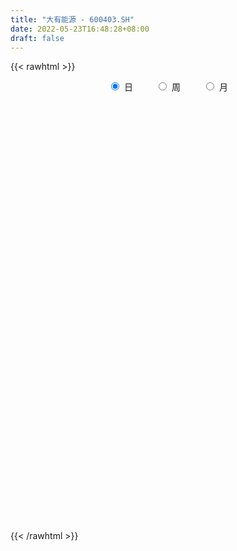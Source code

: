 ```yaml
---
title: "大有能源 - 600403.SH"
date: 2022-05-23T16:48:28+08:00
draft: false
---
```

{{< rawhtml >}}
    <div style="text-align: center">
        <label style="padding: 1rem;"><input style="margin-right: .5rem" type="radio" name="period" value="D" checked onclick="period_change(this)">日</label>
        <label style="padding: 1rem;"><input style="margin-right: .5rem" type="radio" name="period" value="W" onclick="period_change(this)">周</label>
        <label style="padding: 1rem;"><input style="margin-right: .5rem" type="radio" name="period" value="M" onclick="period_change(this)">月</label>
    </div>
    <div id="chart" style="height: 700px;"></div> 
    <script type="text/javascript">
        const D_v = [312806.01,218656.32,268485.1,190623.61,154662.65,108379.78,124697.27,102727.57,88370.81,110654.01,88447.0,87195.53,83755.57,93868.02,92782.05,160158.36,147415.63,149488.88,99609.0,117550.21,95854.0,137147.28,241910.24,150335.47,138080.61,200226.14,98262.35,180110.28,126657.14,129699.91,145761.0,246957.63,180111.67,189586.1,145710.64,97174.99,102027.0,69019.05,72833.46,92169.96,83801.15,79440.2,152378.22,113325.0,139509.92,124114.03,114636.17,105899.34,126861.22,92079.03,108431.28,70620.21,114776.0,109513.16,77008.0,80541.43,65030.0,86402.1,72796.16,63716.1,65400.14,67757.54,76892.79,72933.0,73268.0,103796.0,108539.4,101383.94,107562.7,102753.28,65252.12,59391.02,60080.0,82560.21,98622.0,74817.85,299748.4,256506.81,290424.77,202549.85,251993.66,187786.88,151706.11,121743.52,197066.59,198520.16,233266.03,238641.61,159674.2,162064.76,193738.0,253773.0,175288.02,155122.0,159169.61,149453.62,144245.03,133996.64,148650.01,99155.03,143224.82,254861.72,203185.7,164426.0,91571.06,174632.38,144599.8,168715.85,22425.0,154899.0,117750.0,80976.0,72026.0,143335.73,135626.27,78709.73,67782.0,83746.0,57276.0,52075.0,41091.0,51751.0,36246.01,37662.75,67266.01,42735.75,35814.0,40573.0,33276.75,52787.0,44121.6,56005.0,38770.0,51389.0,46464.84,35915.86,41551.0,45170.0,61498.02,54199.0,90418.0,102151.0,108997.0,76132.21,73784.21,44928.0,52748.0,54322.0,43541.0,97462.0,62144.0,49056.77,52168.63,63009.0,47489.0,58775.1,96017.65,69248.0,99710.01,51143.0,78252.81,105863.0,78798.0,164669.64,107421.0,55029.1,87990.65,80940.29,77939.02,104360.8,51279.0,41845.0,64990.89,51122.87,71111.01,54295.02,115548.0,52428.0,64533.51,85425.53,92280.02,112767.03,126762.01,118413.0,105956.0,75611.0,50024.05,178913.81,87537.77,133943.81,117329.85,131037.02,115807.02,247543.68,242112.02,167663.02,204655.84,229802.0,141597.0,149940.09,184935.01,168703.81,203548.98,106985.0,106973.0,92833.19,149502.0,184173.24,131263.0,110138.02,128069.04,94591.02,149393.29,135066.0,141687.0,118270.0,163271.02,165473.02,203396.54,182254.0,188309.0,209704.02,244025.57,238856.03,245134.0,242572.02,260038.89,408298.87,475902.93,364630.18,520283.13,358894.6,251458.08,414674.14,361772.0,392967.01,375939.0,273733.46,205522.46,155901.46,278945.46,312996.0,340186.0,146511.56,212934.1,213145.1,186872.01,190194.13,337307.0,620577.63]
const D_histogram = [0.0,0.0005935043,-0.0097691862,-0.0175181842,-0.0237763321,-0.0227699841,-0.0189917607,-0.0195787604,-0.0192653763,-0.0231082017,-0.0227670144,-0.0227368853,-0.0198839576,-0.0159594942,-0.0127197736,-0.0041022708,0.0032762345,0.011270794,0.0126653975,0.017549621,0.0207576251,0.0322147413,0.0344920911,0.0355785418,0.0304198321,0.0161999517,0.00831132,0.0131074077,0.0142770119,0.0172406655,0.0205342537,0.0285759794,0.0367330375,0.0283881493,0.015433595,0.0061751388,-0.0062432119,-0.0110551939,-0.008448185,-0.0084369382,-0.0076600076,-0.0088068295,-0.0021511401,0.0001229217,0.0066723705,0.0101887064,0.0092159929,0.0084335194,0.0131463835,0.0121048899,0.005703171,0.0010187726,0.0000280164,-0.0063177004,-0.0144921238,-0.0263187192,-0.0308327604,-0.0298630225,-0.0278193284,-0.027526626,-0.0235232189,-0.0197306638,-0.0150371,-0.0135579805,-0.0099729555,-0.0034526796,0.0021930218,0.0123439033,0.0152430706,0.0122232742,0.0127588442,0.0107048958,0.0106849494,0.013103577,0.0168940014,0.0290353555,0.0361930494,0.049884472,0.0608854974,0.0617628343,0.0483669953,0.0486277123,0.0400736798,0.0323060017,0.0348735898,0.0318094288,0.0354186246,0.0221233029,0.0137486122,-0.0018428472,-0.0015121755,-0.0001310358,-0.0047048967,0.0021023901,0.0055728007,-0.003351622,-0.0207564227,-0.0240799405,-0.0367917805,-0.0320335908,-0.0242366469,-0.0065603542,-0.0008534596,-0.0112614131,-0.0205027316,-0.0219403402,-0.014194073,-0.0076129435,-0.016952876,-0.0244414597,-0.0333016678,-0.0353400188,-0.0376759591,-0.0494989293,-0.0623810586,-0.0649944669,-0.0620798955,-0.0640336109,-0.0563011948,-0.047535521,-0.0396603979,-0.0267180814,-0.0153846013,-0.0068055725,0.0055606104,0.0095244788,0.012159732,0.0132028718,0.0167307381,0.0186190104,0.019338194,0.0144884232,0.0134977835,0.0143600168,0.0115448682,0.0089264683,0.0053549121,0.0025543482,0.0033519188,0.0057553946,0.0114130895,0.0158075826,0.0256852404,0.0259405596,0.0242531871,0.0201879597,0.0165863269,0.0104523631,0.0060028159,0.0093699099,0.0097101395,0.0081132224,0.0089283863,0.0100116871,0.0093901677,0.0071241563,0.0086843759,0.0101672031,0.0091138362,0.0106725725,0.0155430007,0.0192308704,0.0207469897,0.0314837379,0.0313022958,0.0313569073,0.0296982465,0.0246046023,0.0169817931,0.0033738497,-0.0031710806,-0.0079126307,-0.0065028468,-0.0102119353,-0.0074028904,-0.0071737166,-0.0204528319,-0.0248059233,-0.0292274282,-0.0268457232,-0.0202699458,-0.0077965116,0.0035764398,0.012468281,0.0133626614,0.0121409503,0.0084358962,0.0182188444,0.0186579157,0.0250641147,0.0336304354,0.0382705514,0.0371390446,0.0276166303,0.0251540435,0.0248141645,0.0340942232,0.036350572,0.0464861989,0.0555752065,0.0586506695,0.039818643,0.017073587,0.0013511625,-0.0109290095,-0.028711193,-0.0548857453,-0.0747145448,-0.0727125547,-0.0545862707,-0.0349077074,-0.0229365456,-0.001508371,0.0068903767,0.006666551,-0.0025389867,0.0057184852,0.0066321107,0.008827552,0.0247674415,0.0490299256,0.0753447093,0.0889055275,0.1096090355,0.1078889537,0.1145563038,0.1264572457,0.0836478943,0.0436812473,0.0104658148,-0.0382051776,-0.0630052662,-0.1118347432,-0.1699368563,-0.1727393443,-0.1778014483,-0.1639916766,-0.1434579557,-0.1349158737,-0.1203540828,-0.0935929692,-0.0746447306,-0.0724826011,-0.0629208736,-0.0478027003,-0.0330763053,-0.0275883599,-0.0210957605,0.014452214,0.0458934592]
const D_fast = [0.0,0.0007418803,-0.0120631066,-0.0241916508,-0.0363938816,-0.0410800297,-0.0420497465,-0.0475314363,-0.0520343963,-0.0616542721,-0.0670048384,-0.0726589306,-0.0747769923,-0.0748424025,-0.0747826253,-0.0671906901,-0.0589931262,-0.0481808682,-0.0436199154,-0.0343482867,-0.0259508763,-0.0064400747,0.0044602978,0.014441384,0.0168876323,0.0067177398,0.0009069382,0.0089798778,0.013718735,0.0209925549,0.0294197066,0.0446054271,0.0619457446,0.0606978936,0.0516017381,0.0438870666,0.0299079129,0.0223321325,0.0228270951,0.0207291074,0.0195910361,0.0162425069,0.0223604112,0.0246652034,0.0328827448,0.0389462574,0.0402775421,0.0416034484,0.0496029084,0.0515876373,0.0466117111,0.0421820059,0.0411982538,0.0332731118,0.0214756575,0.0030693823,-0.0091528491,-0.0156488668,-0.0205600047,-0.0271489588,-0.0290263564,-0.0301664673,-0.0292321785,-0.0311425541,-0.0300507681,-0.024393662,-0.0181997052,-0.0049628478,0.0017470871,0.0017831092,0.0055083902,0.0061306658,0.0087819567,0.0144764786,0.0224904034,0.0418905963,0.0580965526,0.0842590933,0.110481493,0.1267995385,0.1254954483,0.1379130933,0.1393774808,0.1396863031,0.1509722887,0.1558604849,0.1683243368,0.1605598409,0.1556223031,0.139570132,0.1395227599,0.1408711406,0.1351210555,0.1424539398,0.1473175506,0.1375552224,0.114961316,0.105617813,0.083708028,0.08045782,0.0821956021,0.0982318063,0.103725336,0.0905020292,0.0761350279,0.0692123342,0.0734100832,0.0780879767,0.0645098252,0.0509108766,0.0337252516,0.0228518958,0.0110969659,-0.0131007367,-0.0415781306,-0.0604401557,-0.0730455582,-0.0910076763,-0.0973505589,-0.1004687653,-0.1025087417,-0.0962459455,-0.0887586158,-0.0818809801,-0.0681246446,-0.0617796565,-0.0561044703,-0.0517606125,-0.0440500617,-0.0375070368,-0.0319533047,-0.0331809697,-0.0307971635,-0.026344926,-0.0262738576,-0.0266606404,-0.0288934686,-0.0310554454,-0.0294198952,-0.0255775707,-0.0170666034,-0.0087202147,0.0075787532,0.0143192124,0.0186951367,0.0196768991,0.0202218481,0.0167009751,0.0137521318,0.0194617033,0.0222294678,0.0226608563,0.0257081167,0.0292943394,0.0310203618,0.0305353895,0.0342667031,0.038291331,0.0395164232,0.0437433026,0.052499481,0.0609950683,0.0676979351,0.0863056177,0.0939497495,0.1018435879,0.1076094887,0.1086669951,0.1052896342,0.0925251532,0.0851874528,0.0784677449,0.0782518172,0.0719897449,0.0729480672,0.0713838118,0.0529914885,0.0424369163,0.0307085544,0.0263788286,0.0278871195,0.0384114258,0.0506784871,0.0626873986,0.0669224443,0.0687359708,0.0671398908,0.0814775501,0.0865811003,0.0992533279,0.1162272575,0.1304350114,0.1385882657,0.135970009,0.1397959331,0.1456595951,0.1634632096,0.1748072015,0.1965643781,0.2195471873,0.2372853177,0.2284079519,0.2099312926,0.1945466588,0.1795342345,0.1545742526,0.114678264,0.0761708283,0.0599946798,0.0644743961,0.0754260326,0.081663058,0.1027141399,0.1128354816,0.1142782938,0.1044380093,0.1141251026,0.1166967557,0.121099085,0.1432308349,0.1797508004,0.2249017614,0.2606889615,0.3087947283,0.334046885,0.369353311,0.4128685643,0.3909711865,0.3619248514,0.3313258726,0.2731035858,0.2325521806,0.1557640178,0.0551776906,0.0091903666,-0.0403220994,-0.0675102469,-0.0828410149,-0.1080279013,-0.1235546312,-0.1201917599,-0.1199047039,-0.1358632247,-0.1420317156,-0.1388642174,-0.1324068987,-0.1338160433,-0.132597384,-0.093436356,-0.050521746]
const D_slow = [0.0,0.0001483761,-0.0022939205,-0.0066734665,-0.0126175495,-0.0183100456,-0.0230579857,-0.0279526759,-0.0327690199,-0.0385460704,-0.044237824,-0.0499220453,-0.0548930347,-0.0588829082,-0.0620628517,-0.0630884193,-0.0622693607,-0.0594516622,-0.0562853129,-0.0518979076,-0.0467085013,-0.038654816,-0.0300317932,-0.0211371578,-0.0135321998,-0.0094822119,-0.0074043819,-0.0041275299,-0.000558277,0.0037518894,0.0088854528,0.0160294477,0.0252127071,0.0323097444,0.0361681431,0.0377119278,0.0361511248,0.0333873264,0.0312752801,0.0291660456,0.0272510437,0.0250493363,0.0245115513,0.0245422817,0.0262103744,0.028757551,0.0310615492,0.033169929,0.0364565249,0.0394827474,0.0409085401,0.0411632333,0.0411702374,0.0395908123,0.0359677813,0.0293881015,0.0216799114,0.0142141558,0.0072593237,0.0003776672,-0.0055031376,-0.0104358035,-0.0141950785,-0.0175845736,-0.0200778125,-0.0209409824,-0.020392727,-0.0173067511,-0.0134959835,-0.0104401649,-0.0072504539,-0.00457423,-0.0019029926,0.0013729016,0.005596402,0.0128552408,0.0219035032,0.0343746212,0.0495959956,0.0650367041,0.077128453,0.089285381,0.099303801,0.1073803014,0.1160986989,0.1240510561,0.1329057122,0.138436538,0.141873691,0.1414129792,0.1410349353,0.1410021764,0.1398259522,0.1403515497,0.1417447499,0.1409068444,0.1357177387,0.1296977536,0.1204998085,0.1124914108,0.106432249,0.1047921605,0.1045787956,0.1017634423,0.0966377594,0.0911526744,0.0876041561,0.0857009203,0.0814627013,0.0753523363,0.0670269194,0.0581919147,0.0487729249,0.0363981926,0.0208029279,0.0045543112,-0.0109656627,-0.0269740654,-0.0410493641,-0.0529332443,-0.0628483438,-0.0695278642,-0.0733740145,-0.0750754076,-0.073685255,-0.0713041353,-0.0682642023,-0.0649634844,-0.0607807998,-0.0561260472,-0.0512914987,-0.0476693929,-0.044294947,-0.0407049428,-0.0378187258,-0.0355871087,-0.0342483807,-0.0336097936,-0.0327718139,-0.0313329653,-0.0284796929,-0.0245277973,-0.0181064872,-0.0116213472,-0.0055580505,-0.0005110605,0.0036355212,0.006248612,0.0077493159,0.0100917934,0.0125193283,0.0145476339,0.0167797305,0.0192826522,0.0216301941,0.0234112332,0.0255823272,0.028124128,0.030402587,0.0330707301,0.0369564803,0.0417641979,0.0469509453,0.0548218798,0.0626474538,0.0704866806,0.0779112422,0.0840623928,0.0883078411,0.0891513035,0.0883585333,0.0863803757,0.084754664,0.0822016802,0.0803509576,0.0785575284,0.0734443204,0.0672428396,0.0599359825,0.0532245518,0.0481570653,0.0462079374,0.0471020473,0.0502191176,0.0535597829,0.0565950205,0.0587039946,0.0632587057,0.0679231846,0.0741892133,0.0825968221,0.09216446,0.1014492211,0.1083533787,0.1146418896,0.1208454307,0.1293689865,0.1384566295,0.1500781792,0.1639719808,0.1786346482,0.1885893089,0.1928577057,0.1931954963,0.1904632439,0.1832854457,0.1695640093,0.1508853731,0.1327072345,0.1190606668,0.1103337399,0.1045996035,0.1042225108,0.105945105,0.1076117427,0.106976996,0.1084066174,0.110064645,0.112271533,0.1184633934,0.1307208748,0.1495570521,0.171783434,0.1991856929,0.2261579313,0.2547970072,0.2864113186,0.3073232922,0.3182436041,0.3208600578,0.3113087634,0.2955574468,0.267598761,0.2251145469,0.1819297109,0.1374793488,0.0964814297,0.0606169407,0.0268879723,-0.0032005484,-0.0265987907,-0.0452599733,-0.0633806236,-0.079110842,-0.0910615171,-0.0993305934,-0.1062276834,-0.1115016235,-0.10788857,-0.0964152052]
const D_data = [['2021-05-11', 3.2426, 3.3265, 3.2146, 3.4103],['2021-05-12', 3.3544, 3.3358, 3.2705, 3.4662],['2021-05-13', 3.2892, 3.1681, 3.1681, 3.3358],['2021-05-14', 3.1681, 3.1401, 3.0842, 3.2053],['2021-05-17', 3.1587, 3.1028, 3.0562, 3.1681],['2021-05-18', 3.1121, 3.1587, 3.1121, 3.1867],['2021-05-19', 3.1587, 3.1867, 3.1494, 3.2985],['2021-05-20', 3.1215, 3.1215, 3.0656, 3.1494],['2021-05-21', 3.1028, 3.1121, 3.0842, 3.1401],['2021-05-24', 3.1121, 3.0283, 3.0096, 3.1401],['2021-05-25', 3.0283, 3.0469, 2.9817, 3.0842],['2021-05-26', 3.0376, 3.019, 3.0003, 3.0376],['2021-05-27', 3.019, 3.0376, 3.019, 3.0656],['2021-05-28', 3.0469, 3.0469, 3.0283, 3.0935],['2021-05-31', 3.0749, 3.0376, 3.0096, 3.0749],['2021-06-01', 3.0283, 3.1215, 3.0003, 3.1494],['2021-06-02', 3.1121, 3.1401, 3.1028, 3.224],['2021-06-03', 3.1681, 3.1867, 3.1494, 3.2333],['2021-06-04', 3.1681, 3.1308, 3.1028, 3.1681],['2021-06-07', 3.1681, 3.196, 3.1587, 3.2426],['2021-06-08', 3.224, 3.2053, 3.1681, 3.224],['2021-06-09', 3.224, 3.3637, 3.2053, 3.3637],['2021-06-10', 3.401, 3.3078, 3.2985, 3.4755],['2021-06-11', 3.2985, 3.3265, 3.2705, 3.4196],['2021-06-15', 3.3265, 3.2612, 3.2333, 3.3637],['2021-06-16', 3.1028, 3.1121, 3.1028, 3.1774],['2021-06-17', 3.1121, 3.1401, 3.0376, 3.1587],['2021-06-18', 3.196, 3.2985, 3.1867, 3.2985],['2021-06-21', 3.1774, 3.2799, 3.1774, 3.2892],['2021-06-22', 3.2799, 3.3265, 3.2799, 3.3824],['2021-06-23', 3.4196, 3.3637, 3.3544, 3.4755],['2021-06-24', 3.3358, 3.4755, 3.2985, 3.5314],['2021-06-25', 3.4755, 3.5501, 3.4569, 3.6339],['2021-06-28', 3.4476, 3.373, 3.373, 3.4476],['2021-06-29', 3.3451, 3.2799, 3.2705, 3.373],['2021-06-30', 3.2799, 3.2799, 3.2519, 3.3358],['2021-07-01', 3.2799, 3.1867, 3.1681, 3.2799],['2021-07-02', 3.1681, 3.2333, 3.1587, 3.2519],['2021-07-05', 3.2799, 3.3171, 3.2612, 3.3358],['2021-07-06', 3.3358, 3.2892, 3.2333, 3.3451],['2021-07-07', 3.2426, 3.2985, 3.2426, 3.3265],['2021-07-08', 3.3171, 3.2705, 3.2333, 3.3171],['2021-07-09', 3.3078, 3.3824, 3.2799, 3.4289],['2021-07-12', 3.3544, 3.3544, 3.3171, 3.4476],['2021-07-13', 3.3637, 3.4383, 3.3358, 3.4849],['2021-07-14', 3.4289, 3.4383, 3.4196, 3.5314],['2021-07-15', 3.4289, 3.401, 3.3358, 3.4476],['2021-07-16', 3.401, 3.4103, 3.3824, 3.4569],['2021-07-19', 3.4476, 3.5035, 3.4289, 3.5314],['2021-07-20', 3.4662, 3.4569, 3.4103, 3.4942],['2021-07-21', 3.4383, 3.3824, 3.3637, 3.4476],['2021-07-22', 3.3637, 3.3824, 3.3544, 3.4196],['2021-07-23', 3.4103, 3.4196, 3.3917, 3.5128],['2021-07-26', 3.4103, 3.3358, 3.2519, 3.4383],['2021-07-27', 3.3358, 3.2705, 3.2612, 3.3824],['2021-07-28', 3.2426, 3.1587, 3.1121, 3.2612],['2021-07-29', 3.196, 3.1867, 3.1587, 3.2426],['2021-07-30', 3.196, 3.224, 3.1494, 3.2426],['2021-08-02', 3.1587, 3.224, 3.1308, 3.2333],['2021-08-03', 3.2146, 3.1867, 3.1867, 3.2799],['2021-08-04', 3.196, 3.224, 3.1867, 3.2612],['2021-08-05', 3.224, 3.224, 3.1867, 3.2519],['2021-08-06', 3.2053, 3.2426, 3.196, 3.2519],['2021-08-09', 3.2426, 3.2053, 3.1774, 3.2426],['2021-08-10', 3.2053, 3.2333, 3.1867, 3.2519],['2021-08-11', 3.2333, 3.2892, 3.224, 3.3078],['2021-08-12', 3.2892, 3.3078, 3.2612, 3.3544],['2021-08-13', 3.3171, 3.4103, 3.2985, 3.4196],['2021-08-16', 3.4662, 3.3637, 3.3544, 3.4942],['2021-08-17', 3.3451, 3.2985, 3.2985, 3.401],['2021-08-18', 3.3078, 3.3451, 3.3078, 3.3917],['2021-08-19', 3.3451, 3.3171, 3.2333, 3.373],['2021-08-20', 3.3078, 3.3451, 3.2892, 3.3544],['2021-08-23', 3.3917, 3.3917, 3.373, 3.4289],['2021-08-24', 3.4196, 3.4383, 3.4103, 3.4849],['2021-08-25', 3.4383, 3.606, 3.4289, 3.606],['2021-08-26', 3.7271, 3.6246, 3.5967, 3.783],['2021-08-27', 3.5314, 3.8017, 3.5035, 3.8017],['2021-08-30', 3.7923, 3.8855, 3.7178, 3.988],['2021-08-31', 3.9042, 3.8483, 3.7644, 3.9414],['2021-09-01', 3.8389, 3.6898, 3.6526, 3.9135],['2021-09-02', 3.6526, 3.8762, 3.6526, 3.8762],['2021-09-03', 3.8855, 3.7923, 3.7551, 3.9042],['2021-09-06', 3.811, 3.8017, 3.7737, 3.9135],['2021-09-07', 3.8483, 3.9601, 3.8203, 3.988],['2021-09-08', 3.8762, 3.9321, 3.8483, 4.0532],['2021-09-09', 3.9601, 4.0626, 3.9135, 4.1278],['2021-09-10', 4.0067, 3.8669, 3.8576, 4.0626],['2021-09-13', 3.8669, 3.9042, 3.8669, 3.9787],['2021-09-14', 3.8576, 3.7737, 3.7458, 3.8855],['2021-09-15', 3.7737, 3.9507, 3.7644, 3.9601],['2021-09-16', 3.988, 3.988, 3.9787, 4.1464],['2021-09-17', 3.9135, 3.9228, 3.8296, 4.0905],['2021-09-22', 3.9321, 4.0905, 3.9228, 4.1185],['2021-09-23', 4.1464, 4.0998, 4.0067, 4.1837],['2021-09-24', 4.0532, 3.9507, 3.9042, 4.0812],['2021-09-27', 3.9973, 3.783, 3.7551, 4.0067],['2021-09-28', 3.7923, 3.9042, 3.7458, 3.9601],['2021-09-29', 3.8855, 3.7364, 3.7271, 3.9787],['2021-09-30', 3.7644, 3.9228, 3.7551, 3.9228],['2021-10-08', 4.016, 3.988, 3.9414, 4.1185],['2021-10-11', 4.0346, 4.1837, 4.0253, 4.1837],['2021-10-12', 4.2303, 4.1091, 4.0346, 4.3235],['2021-10-13', 4.0998, 3.9042, 3.9042, 4.1464],['2021-10-14', 3.7923, 3.8669, 3.7923, 3.9135],['2021-10-15', 3.8669, 3.9321, 3.7271, 3.9694],['2021-10-18', 3.9228, 4.0626, 3.9228, 4.1185],['2021-10-19', 4.0532, 4.0905, 4.0253, 4.1464],['2021-10-20', 3.8855, 3.8855, 3.8855, 3.8855],['2021-10-21', 3.7551, 3.8576, 3.7551, 3.9694],['2021-10-22', 3.8576, 3.783, 3.7644, 3.9042],['2021-10-25', 3.8389, 3.8203, 3.7644, 3.8576],['2021-10-26', 3.8203, 3.783, 3.7644, 3.8389],['2021-10-27', 3.7364, 3.5967, 3.5967, 3.7458],['2021-10-28', 3.4662, 3.4755, 3.4196, 3.5221],['2021-10-29', 3.5314, 3.5128, 3.4569, 3.5594],['2021-11-01', 3.4942, 3.5314, 3.4569, 3.5594],['2021-11-02', 3.5128, 3.4196, 3.3824, 3.5314],['2021-11-03', 3.4103, 3.5035, 3.4103, 3.5128],['2021-11-04', 3.4755, 3.5128, 3.4569, 3.5128],['2021-11-05', 3.5128, 3.5035, 3.4755, 3.5221],['2021-11-08', 3.4849, 3.5874, 3.4849, 3.5967],['2021-11-09', 3.5594, 3.606, 3.5594, 3.6153],['2021-11-10', 3.578, 3.606, 3.5594, 3.606],['2021-11-11', 3.6153, 3.6992, 3.606, 3.7458],['2021-11-12', 3.6712, 3.6339, 3.6339, 3.7178],['2021-11-15', 3.6153, 3.6339, 3.578, 3.6619],['2021-11-16', 3.606, 3.6246, 3.606, 3.6619],['2021-11-17', 3.6246, 3.6712, 3.6246, 3.6898],['2021-11-18', 3.6805, 3.6712, 3.6619, 3.7458],['2021-11-19', 3.6619, 3.6712, 3.6339, 3.6805],['2021-11-22', 3.6526, 3.5967, 3.5967, 3.6898],['2021-11-23', 3.6153, 3.6339, 3.5967, 3.6526],['2021-11-24', 3.6433, 3.6619, 3.6153, 3.6712],['2021-11-25', 3.6526, 3.6153, 3.606, 3.6619],['2021-11-26', 3.606, 3.606, 3.578, 3.606],['2021-11-29', 3.5594, 3.578, 3.5408, 3.5967],['2021-11-30', 3.5874, 3.5687, 3.5594, 3.606],['2021-12-01', 3.5501, 3.606, 3.5501, 3.6153],['2021-12-02', 3.5967, 3.6339, 3.5874, 3.6712],['2021-12-03', 3.6339, 3.6992, 3.6153, 3.7178],['2021-12-06', 3.7271, 3.7178, 3.6992, 3.8203],['2021-12-07', 3.7271, 3.8389, 3.6805, 3.8483],['2021-12-08', 3.8296, 3.7644, 3.7458, 3.8483],['2021-12-09', 3.7458, 3.7551, 3.7178, 3.8203],['2021-12-10', 3.7551, 3.7271, 3.7085, 3.7923],['2021-12-13', 3.7364, 3.7271, 3.6992, 3.7737],['2021-12-14', 3.7178, 3.6805, 3.6712, 3.7178],['2021-12-15', 3.6619, 3.6805, 3.6433, 3.7085],['2021-12-16', 3.6992, 3.783, 3.6992, 3.8389],['2021-12-17', 3.7737, 3.7644, 3.7364, 3.8203],['2021-12-20', 3.7644, 3.7458, 3.7178, 3.7923],['2021-12-21', 3.7364, 3.783, 3.7271, 3.783],['2021-12-22', 3.783, 3.8017, 3.7644, 3.8389],['2021-12-23', 3.8203, 3.7923, 3.7923, 3.8483],['2021-12-24', 3.8017, 3.7737, 3.7271, 3.811],['2021-12-27', 3.7551, 3.8296, 3.7551, 3.9414],['2021-12-28', 3.8203, 3.8483, 3.8203, 3.9135],['2021-12-29', 3.8389, 3.8296, 3.8017, 3.8948],['2021-12-30', 3.8483, 3.8762, 3.8296, 3.8855],['2021-12-31', 3.8948, 3.9507, 3.8762, 4.016],['2022-01-04', 4.0812, 3.9787, 3.9694, 4.1278],['2022-01-05', 3.9694, 3.988, 3.9507, 4.0532],['2022-01-06', 4.016, 4.1651, 3.988, 4.1837],['2022-01-07', 4.1185, 4.0905, 4.0905, 4.193],['2022-01-10', 4.0719, 4.1278, 4.0626, 4.1371],['2022-01-11', 4.1185, 4.1371, 4.0998, 4.2862],['2022-01-12', 4.1557, 4.1091, 4.0439, 4.1744],['2022-01-13', 4.0905, 4.0719, 4.0626, 4.1651],['2022-01-14', 4.0626, 3.9601, 3.9321, 4.0998],['2022-01-17', 3.9601, 4.0067, 3.9228, 4.0253],['2022-01-18', 3.9973, 4.0067, 3.9601, 4.0532],['2022-01-19', 4.0253, 4.0812, 4.0067, 4.1185],['2022-01-20', 4.0439, 4.016, 3.9973, 4.0812],['2022-01-21', 3.9973, 4.0998, 3.9973, 4.0998],['2022-01-24', 4.0719, 4.0812, 4.0346, 4.1278],['2022-01-25', 4.0439, 3.8762, 3.8762, 4.0719],['2022-01-26', 3.811, 3.9321, 3.8017, 3.9321],['2022-01-27', 3.9042, 3.8948, 3.8948, 4.016],['2022-01-28', 3.9601, 3.9601, 3.8576, 4.0719],['2022-02-07', 4.0067, 4.0253, 3.9787, 4.0626],['2022-02-08', 4.0532, 4.1464, 4.0439, 4.1744],['2022-02-09', 4.1185, 4.2023, 4.0998, 4.2489],['2022-02-10', 4.1651, 4.2396, 4.1557, 4.2489],['2022-02-11', 4.221, 4.1837, 4.1651, 4.2769],['2022-02-14', 4.1557, 4.1744, 4.1371, 4.2396],['2022-02-15', 4.1464, 4.1464, 4.0905, 4.2116],['2022-02-16', 4.1464, 4.3514, 4.1464, 4.3514],['2022-02-17', 4.3421, 4.2862, 4.2676, 4.3607],['2022-02-18', 4.2676, 4.4073, 4.2676, 4.4725],['2022-02-21', 4.4073, 4.5098, 4.3887, 4.5284],['2022-02-22', 4.4632, 4.5378, 4.4353, 4.5471],['2022-02-23', 4.5098, 4.5191, 4.4446, 4.5564],['2022-02-24', 4.5005, 4.426, 4.2955, 4.6962],['2022-02-25', 4.4446, 4.5191, 4.426, 4.6496],['2022-02-28', 4.3794, 4.575, 4.37, 4.5937],['2022-03-01', 4.5844, 4.7614, 4.575, 4.808],['2022-03-02', 4.808, 4.7521, 4.7241, 4.9291],['2022-03-03', 4.7707, 4.9384, 4.7707, 4.9384],['2022-03-04', 4.9012, 5.0409, 4.8546, 5.1248],['2022-03-07', 5.1527, 5.0689, 4.9384, 5.218],['2022-03-08', 5.013, 4.8173, 4.8173, 5.0316],['2022-03-09', 4.7707, 4.7055, 4.575, 4.8918],['2022-03-10', 4.6962, 4.7241, 4.5844, 4.808],['2022-03-11', 4.6682, 4.7148, 4.5005, 4.7241],['2022-03-14', 4.6309, 4.575, 4.5657, 4.7428],['2022-03-15', 4.5471, 4.3421, 4.3421, 4.575],['2022-03-16', 4.3328, 4.2676, 4.1278, 4.3794],['2022-03-17', 4.2955, 4.4539, 4.2955, 4.4819],['2022-03-18', 4.5005, 4.6775, 4.4539, 4.6775],['2022-03-21', 4.7241, 4.78, 4.6682, 4.8266],['2022-03-22', 4.7334, 4.7614, 4.7055, 4.8266],['2022-03-23', 4.7521, 4.9757, 4.7521, 5.0037],['2022-03-24', 4.9664, 4.9105, 4.8732, 5.0596],['2022-03-25', 4.9105, 4.8453, 4.7521, 5.0037],['2022-03-28', 4.8453, 4.7241, 4.6869, 4.8918],['2022-03-29', 4.7521, 4.9571, 4.6589, 4.9571],['2022-03-30', 4.9571, 4.9105, 4.7893, 5.0875],['2022-03-31', 5.1248, 4.9571, 4.9384, 5.1248],['2022-04-01', 4.9105, 5.2086, 4.8918, 5.2086],['2022-04-06', 5.1714, 5.4695, 5.1714, 5.4695],['2022-04-07', 5.4975, 5.7025, 5.4323, 5.7398],['2022-04-08', 5.7118, 5.7398, 5.4602, 5.9727],['2022-04-11', 5.6559, 6.0286, 5.6, 6.0286],['2022-04-12', 6.0473, 5.9168, 5.777, 6.1684],['2022-04-13', 5.8888, 6.1591, 5.8329, 6.2057],['2022-04-14', 6.1218, 6.4106, 6.0193, 6.42],['2022-04-18', 5.9354, 5.7677, 5.7677, 6.1404],['2022-04-19', 5.6373, 5.6745, 5.4975, 5.9541],['2022-04-20', 5.5441, 5.6279, 5.5161, 5.8143],['2022-04-21', 5.5255, 5.2459, 5.19, 5.8423],['2022-04-22', 5.0223, 5.3484, 5.0223, 5.4043],['2022-04-25', 5.218, 4.8173, 4.8173, 5.2552],['2022-04-26', 4.6216, 4.3328, 4.3328, 4.6403],['2022-04-27', 4.3141, 4.7521, 4.3048, 4.7707],['2022-04-28', 4.5937, 4.5844, 4.4632, 4.8173],['2022-04-29', 4.6216, 4.7241, 4.5657, 4.8359],['2022-05-05', 4.7614, 4.7893, 4.7334, 4.985],['2022-05-06', 4.7241, 4.6123, 4.5844, 4.7707],['2022-05-09', 4.603, 4.6496, 4.4912, 4.6496],['2022-05-10', 4.5471, 4.8266, 4.4073, 4.8546],['2022-05-11', 4.8173, 4.78, 4.6962, 4.9105],['2022-05-12', 4.77, 4.56, 4.49, 4.85],['2022-05-13', 4.57, 4.62, 4.51, 4.63],['2022-05-16', 4.62, 4.7, 4.57, 4.77],['2022-05-17', 4.75, 4.73, 4.67, 4.86],['2022-05-18', 4.68, 4.63, 4.53, 4.72],['2022-05-19', 4.5, 4.64, 4.41, 4.67],['2022-05-20', 4.7, 5.1, 4.65, 5.1],['2022-05-23', 5.15, 5.24, 5.13, 5.5]]
const W_v = [158201.47,325845.61,212616.96,238789.12,224488.36,149234.04,154673.25,316273.46,265592.87,166360.85,127944.49,98942.55,94003.35,96027.74,72035.63,76100.02,83437.32,146445.49,96642.38,66880.47,54807.58,64347.0,133480.0,81808.49,89521.34,107694.9,72636.94,85457.03,154037.71,141384.83,31966.0,23353.01,107610.62,43433.01,67407.15,108514.17,121095.02,67243.04,291624.64,204714.76,89609.08,58772.2,160428.29,134172.48,128416.41,108019.84,64779.51,152859.55,380764.87,258760.43,234880.93,143292.63,79924.1,172711.89,150145.83,131583.04,86711.01,91665.74,148838.77,117923.3,79890.0,90660.0,77648.12,156354.0,112474.94,116754.11,108502.55,72697.51,107096.47,78907.71,50294.18,60766.68,77955.2,138180.89,53238.96,30901.68,85580.48,181269.63,117441.44,84238.74,115371.41,181308.17,519809.2899999999,407625.82,297467.78,342153.6,280825.62,728719.7499999999,371280.53,391477.03,294967.5699999999,74155.62,175488.11,169312.6,134292.25,123136.14,164351.98,133798.03,76799.99,95387.01,82993.69,64040.03,93502.0,87178.4,53987.08,84230.0,50229.12,73862.12,72963.23,101695.4,97908.33,64297.18,87734.32,43864.07,190203.5,340077.96,150103.31,100685.28,171759.4,211046.02,136090.02,283322.63,122768.06,113131.17,264119.65,724052.99,178367.54,251673.68,187255.88,110316.78,194353.46,132160.45,310258.3,232040.81,177327.78,99302.83,172814.92,67524.9,55288.7,626764.03,170439.7,151592.53,163832.36,81004.7,90822.73,103435.81,110606.37,114561.54,85380.72,226377.03,67176.18,173082.49,749762.3900000001,567493.96,1029637.5,420383.69,482746.04,294607.77,497014.5700000001,391883.6,227374.8,610799.11,343653.16,302488.74,134320.42,26432.23,266173.22,172132.07,156317.32,133621.09,410490.54,483200.27,1722844.7299999997,1374481.8900000001,2034494.8700000001,1429418.73,2562510.2700000005,4204966.5199999996,3419314.6000000001,2268284.2000000002,1708298.3500000001,2052210.8199999998,1364800.26,500339.51,620734.3300000001,1881262.7200000002,1307738.3200000001,2795623.3300000001,1528208.2200000002,1003198.0599999999,2316180.6599999997,1583943.24,3117309.2800000003,1819553.25,231587.3,599464.49,1313424.96,578838.0800000001,463920.1300000001,649453.9199999999,742797.2,616679.38,829187.35,603517.78,480622.99,597484.46,512767.74,418494.6899999999,346562.73,459920.34,395039.12,812255.27,1084461.27,989237.91,944537.98,463745.23,526046.7100000001,143224.82,888676.86,608389.65,510673.73,301970.0,235661.52,206572.35,228544.7,292836.02,405992.42,310217.0,270498.5,394371.47,456751.64,406259.86,280348.77,372230.0599999999,556178.0600000001,526030.4399999999,853829.5900000001,893657.95,771145.8,667909.45,648806.35,832664.5800000001,642038.5900000001,986600.9400000001,2128009.71,1796810.23,479255.92,1234540.48,1140452.3399999999,620577.63]
const W_histogram = [0.0,0.0143206838,0.0156400949,0.0190123002,0.0165842671,0.0180513792,0.0201251464,0.0315887903,0.0373839748,0.0335064539,0.0259842208,0.0210947655,0.0169213823,0.0087949193,0.0014557311,-0.0135920699,-0.0217771405,-0.0400707361,-0.0573446644,-0.0546212056,-0.0514116773,-0.0422177348,-0.0451216363,-0.0421811976,-0.0362100019,-0.0337197618,-0.0311803333,-0.0269490523,-0.0384294771,-0.0596362607,-0.0639362781,-0.0572619426,-0.0319052155,-0.0132749655,-0.0032405035,-0.0014097881,0.0152377319,0.0259440338,0.0317317626,0.0105823811,0.0005521976,-0.0071406152,0.0030885146,0.0102611787,0.0013723943,-0.0073819825,-0.0104262858,0.0065588479,0.026500741,0.0251091745,0.0167500763,0.0096569336,0.0071915358,0.0141340981,0.0097229874,0.0111937513,0.0040402285,0.0017259353,0.0037236441,0.0059878592,0.0024793665,0.0083136003,0.0103742703,0.0000654821,-0.03314237,-0.030078814,-0.0328485245,-0.0320790816,-0.0191796123,-0.0219714272,-0.0245228317,-0.0174420585,-0.0098757397,-0.0105223543,-0.0121872304,-0.0108908358,0.0015167227,0.0120979098,0.0209521057,0.0142677918,0.0173329507,0.0263150862,0.0500962287,0.0597049825,0.0749029938,0.0862486714,0.0908976174,0.1129792138,0.1085471304,0.1165315229,0.0787412336,0.0425372643,0.0073798866,-0.0165778274,-0.0368744297,-0.0473337624,-0.0631730437,-0.0721118335,-0.0650521295,-0.0592271498,-0.0526042135,-0.054425916,-0.0444667651,-0.0385847858,-0.0385610923,-0.0491872279,-0.053955619,-0.0493380082,-0.0460890961,-0.033673752,-0.0184675484,-0.0111569317,-0.0139073377,-0.0132918508,0.0179067841,0.0232913797,0.0275856099,0.0320954448,0.0405789997,0.0462743433,0.0581207401,0.0683273688,0.069099887,0.0560521243,0.0520971688,0.0568975155,0.0519793495,0.0399157647,0.0239213686,-0.0079905737,-0.0327698891,-0.0380607338,-0.0206829069,-0.0113204019,0.0050104661,0.0028945636,0.0094872862,-0.0007757131,0.0026700082,-0.0163344664,-0.0394742491,-0.0526327681,-0.0510099166,-0.046026242,-0.0450274606,-0.0482501951,-0.0354541121,-0.0221102935,-0.0102529027,0.0048226425,0.0039087456,0.0226680437,0.0788244854,0.0882695694,0.062992534,0.0402741231,0.0273678399,0.0176711563,0.0175762788,0.0222775325,0.0166178284,0.0029359977,-0.0097091122,-0.0269672252,-0.034254904,-0.0318592988,-0.0228602439,-0.0309464755,-0.0397381746,-0.041279404,-0.03513378,-0.0279732977,0.0026966278,0.019135652,0.0465605881,0.0519816306,0.1115826473,0.1708442608,0.1592099261,0.1033800223,0.0594077282,0.0036328077,-0.0774351768,-0.1283082755,-0.1234029509,-0.1150258387,-0.0981083415,-0.0604509885,-0.051465562,-0.0518895465,-0.0116816149,0.0084973164,0.0507257342,0.0467602589,0.0062207097,-0.0313533269,-0.0501579685,-0.060859024,-0.0681552488,-0.0632643583,-0.0437122015,-0.0301719857,-0.0031975519,-0.005483527,0.0037556227,0.0119909051,0.0179509376,0.0090552997,0.0049638441,0.0136019379,0.0148717079,0.0447227533,0.0610821837,0.073349208,0.0810475657,0.0835071927,0.0788029916,0.0756170604,0.0656490975,0.0458553917,0.0131078866,-0.0094219776,-0.0154297675,-0.0166731601,-0.021368449,-0.0178237638,-0.0134269104,-0.008095936,-0.0042273734,0.0092336385,0.025606301,0.0256437529,0.0326193516,0.0256729727,0.0334911518,0.0500772949,0.0640406039,0.1016472722,0.0977590645,0.0862742273,0.0835223906,0.0986744739,0.134744177,0.1906356421,0.144990572,0.065712451,0.002066456,-0.040823696,-0.0382219871,-0.028854137]
const W_fast = [0.0,0.0179008547,0.0231302895,0.0312555699,0.0329736036,0.0389535605,0.0460586143,0.0654194557,0.080560634,0.0850597266,0.0840335486,0.0844177847,0.0844747471,0.0785470139,0.0715717585,0.05312594,0.0394965843,0.0111853047,-0.0204247897,-0.0313566324,-0.0410000233,-0.0423605145,-0.0565448251,-0.0641496858,-0.0672309905,-0.0731706909,-0.0784263458,-0.0809323278,-0.1020201219,-0.1381359707,-0.1584200576,-0.1660612077,-0.1486807845,-0.1333692758,-0.1241449397,-0.1226666714,-0.1022097184,-0.0850174081,-0.0712967386,-0.0898005248,-0.099692659,-0.1091706255,-0.0981693671,-0.0884314084,-0.0969770941,-0.1075769665,-0.1132278413,-0.0946029957,-0.0680359173,-0.0631501901,-0.0673217693,-0.0720006786,-0.0726681924,-0.0621921056,-0.0641724695,-0.0599032677,-0.0660467334,-0.0679295428,-0.065000923,-0.061239743,-0.0641283942,-0.0562157602,-0.0515615227,-0.0618539403,-0.103347385,-0.1078035324,-0.1187853741,-0.1260357016,-0.1179311354,-0.126215807,-0.1348979195,-0.1321776609,-0.127080277,-0.1303574802,-0.1350691639,-0.1364954783,-0.1237087391,-0.1101030746,-0.0960108523,-0.0991282182,-0.0917298215,-0.0761689145,-0.0398637148,-0.0153287154,0.0185950443,0.0515028898,0.0788762401,0.12920264,0.1519073392,0.1890246125,0.1709196316,0.1453499784,0.1120375722,0.0839354014,0.0544201917,0.0321274184,0.0004948762,-0.026471872,-0.0356752004,-0.0446570081,-0.0511851252,-0.0666133067,-0.067770847,-0.0715350642,-0.0811516438,-0.1040745864,-0.1223318822,-0.1300487735,-0.1383221354,-0.1343252293,-0.1237359128,-0.119214529,-0.1254417694,-0.1281492452,-0.0924739144,-0.0812664738,-0.0700758412,-0.057542145,-0.0389138402,-0.0216499108,0.004726671,0.032015142,0.0500626319,0.0510279002,0.060097237,0.0791219625,0.0871986339,0.0851139903,0.0750999363,0.0411903506,0.0082185629,-0.0065874652,0.0056196349,0.0121520394,0.029735524,0.0283432624,0.0373078065,0.0268508789,0.0309641023,0.0078760111,-0.0251323339,-0.0514490448,-0.0625786726,-0.0691015584,-0.0793596421,-0.0946449255,-0.0907123705,-0.0828961252,-0.0736019601,-0.0573207543,-0.0572574648,-0.0328311558,0.0430314072,0.0745438836,0.0650149818,0.0523651016,0.0463007784,0.0410218838,0.045321076,0.0555917129,0.0540864659,0.0411386345,0.0260662466,0.0020663274,-0.0137850775,-0.0193542969,-0.0160703031,-0.0318931535,-0.0506193963,-0.0624804766,-0.0651182977,-0.0649511398,-0.0336070573,-0.0123841202,0.026680963,0.0450974131,0.1325940916,0.2345667703,0.2627349172,0.232750019,0.2036296569,0.1487629384,0.0483361596,-0.0346140079,-0.0605594211,-0.0809387685,-0.0885483567,-0.0660037509,-0.0698847149,-0.083281086,-0.0459935581,-0.0236902977,0.0312195536,0.0389441431,-0.0000402287,-0.0454525971,-0.0767967308,-0.1027125423,-0.1270475793,-0.1379727784,-0.1293486719,-0.1233514526,-0.0971764067,-0.1008332635,-0.0906552082,-0.0794221995,-0.0689744325,-0.0756062456,-0.0784567401,-0.0664181619,-0.0614304649,-0.0203987312,0.0112312452,0.0418355715,0.0697958206,0.0931322457,0.1081287925,0.1238471264,0.1302914379,0.12196158,0.0924910466,0.067605688,0.0577404562,0.0523287736,0.0422913725,0.0413801166,0.0424202425,0.0457272329,0.0485389521,0.0643083737,0.0870826114,0.0935310015,0.1086614382,0.1081333024,0.1243242694,0.1534297363,0.1834031962,0.2464216826,0.266973241,0.2770569607,0.2951857215,0.3350064234,0.4047621708,0.5083125464,0.4989151193,0.436065111,0.37293573,0.319839654,0.3128858661,0.315040182]
const W_slow = [0.0,0.0035801709,0.0074901947,0.0122432697,0.0163893365,0.0209021813,0.0259334679,0.0338306655,0.0431766592,0.0515532726,0.0580493278,0.0633230192,0.0675533648,0.0697520946,0.0701160274,0.0667180099,0.0612737248,0.0512560408,0.0369198747,0.0232645733,0.0104116539,-0.0001427797,-0.0114231888,-0.0219684882,-0.0310209887,-0.0394509291,-0.0472460125,-0.0539832755,-0.0635906448,-0.07849971,-0.0944837795,-0.1087992651,-0.116775569,-0.1200943104,-0.1209044362,-0.1212568833,-0.1174474503,-0.1109614419,-0.1030285012,-0.1003829059,-0.1002448565,-0.1020300103,-0.1012578817,-0.098692587,-0.0983494885,-0.1001949841,-0.1028015555,-0.1011618436,-0.0945366583,-0.0882593647,-0.0840718456,-0.0816576122,-0.0798597282,-0.0763262037,-0.0738954569,-0.071097019,-0.0700869619,-0.0696554781,-0.0687245671,-0.0672276023,-0.0666077606,-0.0645293606,-0.061935793,-0.0619194225,-0.070205015,-0.0777247185,-0.0859368496,-0.09395662,-0.0987515231,-0.1042443799,-0.1103750878,-0.1147356024,-0.1172045373,-0.1198351259,-0.1228819335,-0.1256046425,-0.1252254618,-0.1222009843,-0.1169629579,-0.11339601,-0.1090627723,-0.1024840007,-0.0899599436,-0.0750336979,-0.0563079495,-0.0347457816,-0.0120213773,0.0162234262,0.0433602088,0.0724930895,0.0921783979,0.102812714,0.1046576857,0.1005132288,0.0912946214,0.0794611808,0.0636679199,0.0456399615,0.0293769291,0.0145701417,0.0014190883,-0.0121873907,-0.023304082,-0.0329502784,-0.0425905515,-0.0548873585,-0.0683762632,-0.0807107653,-0.0922330393,-0.1006514773,-0.1052683644,-0.1080575973,-0.1115344317,-0.1148573944,-0.1103806984,-0.1045578535,-0.097661451,-0.0896375898,-0.0794928399,-0.0679242541,-0.0533940691,-0.0363122269,-0.0190372551,-0.005024224,0.0080000682,0.022224447,0.0352192844,0.0451982256,0.0511785677,0.0491809243,0.040988452,0.0314732686,0.0263025419,0.0234724414,0.0247250579,0.0254486988,0.0278205203,0.0276265921,0.0282940941,0.0242104775,0.0143419152,0.0011837232,-0.0115687559,-0.0230753164,-0.0343321816,-0.0463947304,-0.0552582584,-0.0607858318,-0.0633490574,-0.0621433968,-0.0611662104,-0.0554991995,-0.0357930781,-0.0137256858,0.0020224477,0.0120909785,0.0189329385,0.0233507275,0.0277447972,0.0333141804,0.0374686375,0.0382026369,0.0357753588,0.0290335525,0.0204698265,0.0125050018,0.0067899409,-0.000946678,-0.0108812217,-0.0212010727,-0.0299845177,-0.0369778421,-0.0363036851,-0.0315197721,-0.0198796251,-0.0068842175,0.0210114443,0.0637225095,0.1035249911,0.1293699966,0.1442219287,0.1451301306,0.1257713364,0.0936942676,0.0628435298,0.0340870702,0.0095599848,-0.0055527624,-0.0184191529,-0.0313915395,-0.0343119432,-0.0321876141,-0.0195061806,-0.0078161158,-0.0062609384,-0.0140992701,-0.0266387623,-0.0418535183,-0.0588923305,-0.0747084201,-0.0856364704,-0.0931794668,-0.0939788548,-0.0953497366,-0.0944108309,-0.0914131046,-0.0869253702,-0.0846615453,-0.0834205842,-0.0800200998,-0.0763021728,-0.0651214845,-0.0498509385,-0.0315136365,-0.0112517451,0.0096250531,0.0293258009,0.048230066,0.0646423404,0.0761061883,0.07938316,0.0770276656,0.0731702237,0.0690019337,0.0636598215,0.0592038805,0.0558471529,0.0538231689,0.0527663255,0.0550747352,0.0614763104,0.0678872486,0.0760420865,0.0824603297,0.0908331176,0.1033524414,0.1193625924,0.1447744104,0.1692141765,0.1907827333,0.211663331,0.2363319495,0.2700179937,0.3176769043,0.3539245473,0.37035266,0.370869274,0.36066335,0.3511078532,0.343894319]
const W_data = [['2017-07-14', 4.3616, 4.3437, 4.254, 4.4334],['2017-07-21', 4.3347, 4.5681, 4.1822, 4.6219],['2017-07-28', 4.6219, 4.4604, 4.3527, 4.6668],['2017-08-04', 4.4873, 4.5142, 4.4155, 4.6129],['2017-08-11', 4.4963, 4.4604, 4.4065, 4.6578],['2017-08-18', 4.4604, 4.5232, 4.4334, 4.6219],['2017-08-25', 4.5052, 4.5591, 4.4783, 4.586],['2017-09-01', 4.5591, 4.7386, 4.5322, 4.8732],['2017-09-08', 4.7655, 4.7476, 4.6758, 4.954],['2017-09-15', 4.7386, 4.6668, 4.6399, 4.8553],['2017-09-22', 4.6578, 4.6219, 4.604, 4.7476],['2017-09-29', 4.6219, 4.6488, 4.5591, 4.6847],['2017-10-13', 4.6937, 4.6578, 4.595, 4.7117],['2017-10-20', 4.6758, 4.595, 4.4604, 4.6847],['2017-10-27', 4.595, 4.577, 4.5232, 4.604],['2017-11-03', 4.577, 4.4245, 4.3975, 4.577],['2017-11-10', 4.4424, 4.4424, 4.3168, 4.4693],['2017-11-17', 4.4245, 4.227, 4.2181, 4.586],['2017-11-24', 4.236, 4.1104, 4.0206, 4.245],['2017-12-01', 4.1283, 4.2809, 4.0924, 4.3257],['2017-12-08', 4.2629, 4.2629, 4.1014, 4.3437],['2017-12-15', 4.2629, 4.3347, 4.1552, 4.4604],['2017-12-22', 4.3616, 4.1642, 4.1552, 4.3706],['2017-12-29', 4.1642, 4.2001, 4.0386, 4.2001],['2018-01-05', 4.2181, 4.227, 4.1642, 4.2719],['2018-01-12', 4.227, 4.1732, 4.1463, 4.3706],['2018-01-19', 4.1732, 4.1552, 4.0565, 4.2091],['2018-01-26', 4.1552, 4.1642, 4.1283, 4.236],['2018-02-02', 4.1732, 3.9129, 3.8052, 4.2988],['2018-02-09', 3.8411, 3.6527, 3.6527, 4.0834],['2018-02-14', 3.6796, 3.7334, 3.6437, 3.7424],['2018-02-23', 3.7514, 3.8142, 3.7514, 3.8411],['2018-03-02', 3.8411, 4.0834, 3.8142, 4.1822],['2018-03-09', 4.0655, 4.0834, 4.0386, 4.1642],['2018-03-16', 4.0834, 4.0296, 4.0116, 4.1283],['2018-03-23', 4.0386, 3.9398, 3.9219, 4.2091],['2018-03-30', 3.9039, 4.1642, 3.7604, 4.1822],['2018-04-04', 4.1732, 4.1642, 4.0475, 4.2001],['2018-04-13', 4.1642, 4.1552, 4.1193, 4.4604],['2018-04-20', 4.1104, 3.7783, 3.7155, 4.1104],['2018-04-27', 3.7693, 3.8232, 3.7245, 3.8591],['2018-05-04', 3.8321, 3.7873, 3.7514, 3.8321],['2018-05-11', 3.7962, 4.0027, 3.7962, 4.1911],['2018-05-18', 3.9668, 4.0027, 3.877, 4.0206],['2018-05-25', 3.9847, 3.7873, 3.7783, 4.0386],['2018-06-01', 3.7873, 3.7245, 3.6527, 3.8321],['2018-06-08', 3.7334, 3.7424, 3.6886, 3.8501],['2018-06-15', 3.7334, 4.0152, 3.6975, 4.0972],['2018-06-22', 3.9424, 4.1518, 3.6784, 4.1882],['2018-06-29', 4.1791, 3.9424, 3.7694, 4.1791],['2018-07-06', 3.9151, 3.8331, 3.7876, 4.079],['2018-07-13', 3.8513, 3.8058, 3.7239, 3.906],['2018-07-20', 3.8331, 3.8331, 3.7421, 3.8878],['2018-07-27', 3.8149, 3.9606, 3.7967, 4.0152],['2018-08-03', 3.9879, 3.824, 3.6875, 4.0061],['2018-08-10', 3.8149, 3.8878, 3.7785, 3.9515],['2018-08-17', 3.8787, 3.7603, 3.7057, 3.9151],['2018-08-24', 3.7785, 3.7876, 3.7057, 3.8878],['2018-08-31', 3.7785, 3.8331, 3.7421, 3.9879],['2018-09-07', 3.8331, 3.8422, 3.7785, 3.9333],['2018-09-14', 3.8422, 3.7603, 3.7512, 3.8969],['2018-09-21', 3.7603, 3.8787, 3.7148, 3.9242],['2018-09-28', 3.8787, 3.8513, 3.8331, 3.9151],['2018-10-12', 3.8058, 3.6692, 3.3961, 3.9242],['2018-10-19', 3.651, 3.2413, 3.0774, 3.6784],['2018-10-26', 3.2231, 3.5782, 3.1867, 3.5782],['2018-11-02', 3.4871, 3.4689, 3.2959, 3.5327],['2018-11-09', 3.4416, 3.4689, 3.4325, 3.5145],['2018-11-16', 3.4689, 3.6237, 3.4416, 3.6601],['2018-11-23', 3.6146, 3.4234, 3.3961, 3.6237],['2018-11-30', 3.3961, 3.3779, 3.3142, 3.4963],['2018-12-07', 3.4234, 3.478, 3.4234, 3.5327],['2018-12-14', 3.4689, 3.4963, 3.4325, 3.5418],['2018-12-21', 3.4963, 3.387, 3.3597, 3.6601],['2018-12-28', 3.4052, 3.3415, 3.2413, 3.4871],['2019-01-04', 3.3415, 3.3506, 3.2413, 3.4416],['2019-01-11', 3.3506, 3.5054, 3.3233, 3.7239],['2019-01-18', 3.4871, 3.5327, 3.4507, 3.6419],['2019-01-25', 3.5145, 3.56, 3.4871, 3.6237],['2019-02-01', 3.5691, 3.3688, 3.3142, 3.5964],['2019-02-15', 3.3688, 3.478, 3.3688, 3.5418],['2019-02-22', 3.478, 3.5873, 3.478, 3.5964],['2019-03-01', 3.5964, 3.8787, 3.5873, 4.1336],['2019-03-08', 3.8878, 3.824, 3.824, 4.2064],['2019-03-15', 3.8149, 4.0061, 3.8149, 4.2337],['2019-03-22', 3.997, 4.0881, 3.9697, 4.1882],['2019-03-29', 4.0152, 4.1154, 3.9697, 4.3612],['2019-04-04', 4.1427, 4.4887, 4.079, 4.8711],['2019-04-12', 4.4978, 4.2975, 4.2429, 4.5979],['2019-04-19', 4.3339, 4.5615, 4.2975, 4.5797],['2019-04-26', 4.5069, 3.997, 3.9788, 4.5524],['2019-04-30', 3.997, 3.8787, 3.8149, 4.0334],['2019-05-10', 3.7421, 3.733, 3.56, 3.824],['2019-05-17', 3.7239, 3.7239, 3.651, 3.9151],['2019-05-24', 3.6966, 3.6419, 3.6146, 3.8058],['2019-05-31', 3.6146, 3.6601, 3.5691, 3.7694],['2019-06-06', 3.6601, 3.4871, 3.3779, 3.7967],['2019-06-14', 3.4234, 3.4598, 3.3415, 3.6784],['2019-06-21', 3.4689, 3.6055, 3.4507, 3.6237],['2019-06-28', 3.6055, 3.5782, 3.4871, 3.6692],['2019-07-05', 3.6055, 3.5782, 3.5418, 3.6692],['2019-07-12', 3.5964, 3.4416, 3.3688, 3.5964],['2019-07-19', 3.4325, 3.5691, 3.3961, 3.651],['2019-07-26', 3.5418, 3.5236, 3.4598, 3.6237],['2019-08-02', 3.5145, 3.4298, 3.4205, 3.5418],['2019-08-09', 3.4112, 3.2253, 3.058, 3.4391],['2019-08-16', 3.1975, 3.2067, 3.1138, 3.2625],['2019-08-23', 3.1975, 3.2718, 3.1975, 3.3183],['2019-08-30', 3.1603, 3.2253, 3.1603, 3.3276],['2019-09-06', 3.1882, 3.3369, 3.1882, 3.3648],['2019-09-12', 3.3462, 3.4112, 3.309, 3.4763],['2019-09-20', 3.4484, 3.3462, 3.309, 3.4577],['2019-09-27', 3.3648, 3.2067, 3.0116, 3.4019],['2019-09-30', 3.2067, 3.216, 3.1696, 3.2346],['2019-10-11', 3.216, 3.6715, 3.1603, 3.6715],['2019-10-18', 3.6808, 3.4484, 3.3462, 3.8853],['2019-10-25', 3.3926, 3.467, 3.3462, 3.5692],['2019-11-01', 3.467, 3.5042, 3.4484, 3.5878],['2019-11-08', 3.5135, 3.6064, 3.4019, 3.6715],['2019-11-15', 3.5692, 3.6343, 3.5414, 3.7737],['2019-11-22', 3.6343, 3.7923, 3.5692, 3.8295],['2019-11-29', 3.7459, 3.876, 3.7459, 4.0526],['2019-12-06', 3.8574, 3.8388, 3.7644, 4.0061],['2019-12-13', 3.8481, 3.6808, 3.4019, 3.8946],['2019-12-20', 3.6622, 3.7923, 3.625, 3.8481],['2019-12-27', 3.8109, 3.9503, 3.783, 4.2943],['2020-01-03', 3.9039, 3.876, 3.783, 3.9782],['2020-01-10', 3.8388, 3.783, 3.783, 4.0619],['2020-01-17', 3.783, 3.6901, 3.6529, 3.8202],['2020-01-23', 3.6994, 3.3741, 3.3555, 3.7459],['2020-02-07', 3.0394, 3.2997, 2.8814, 3.309],['2020-02-14', 3.2811, 3.4391, 3.2346, 3.4949],['2020-02-21', 3.4391, 3.7366, 3.4391, 3.8574],['2020-02-28', 3.6901, 3.6994, 3.5878, 3.9317],['2020-03-06', 3.6994, 3.8574, 3.6994, 3.9503],['2020-03-13', 3.8481, 3.6715, 3.4391, 3.8481],['2020-03-20', 3.7273, 3.8016, 3.5785, 3.9689],['2020-03-27', 3.8109, 3.5878, 3.5228, 3.8109],['2020-04-03', 3.5878, 3.7459, 3.4856, 3.7644],['2020-04-10', 3.7644, 3.4205, 3.4112, 4.3221],['2020-04-17', 3.3555, 3.2346, 3.216, 3.3555],['2020-04-24', 3.216, 3.2253, 3.1603, 3.2532],['2020-04-30', 3.2067, 3.3369, 3.1696, 3.3926],['2020-05-08', 3.2904, 3.3555, 3.2625, 3.3555],['2020-05-15', 3.3276, 3.2811, 3.2718, 3.4112],['2020-05-22', 3.2997, 3.1789, 3.1696, 3.3926],['2020-05-29', 3.1696, 3.3648, 3.1231, 3.4763],['2020-06-05', 3.3833, 3.4112, 3.3369, 3.5414],['2020-06-12', 3.3833, 3.4391, 3.3369, 3.4856],['2020-06-19', 3.4577, 3.5414, 3.3833, 3.783],['2020-06-24', 3.5321, 3.3741, 3.3648, 3.5692],['2020-07-03', 3.3741, 3.6715, 3.2904, 3.783],['2020-07-10', 3.6529, 4.3779, 3.6343, 4.5917],['2020-07-17', 4.3779, 4.034, 3.9689, 4.6753],['2020-07-24', 4.034, 3.6157, 3.5971, 4.2571],['2020-07-31', 3.625, 3.56, 3.4391, 3.6715],['2020-08-07', 3.56, 3.6157, 3.56, 3.8109],['2020-08-14', 3.625, 3.6157, 3.5135, 3.7273],['2020-08-21', 3.6343, 3.7273, 3.6157, 3.8388],['2020-08-28', 3.6994, 3.8203, 3.6622, 3.9042],['2020-09-04', 3.8203, 3.7085, 3.6712, 3.8762],['2020-09-11', 3.7085, 3.5687, 3.5035, 3.988],['2020-09-18', 3.5594, 3.5128, 3.401, 3.578],['2020-09-25', 3.5128, 3.3637, 3.3451, 3.6898],['2020-09-30', 3.373, 3.401, 3.3637, 3.4569],['2020-10-09', 3.4476, 3.4849, 3.3917, 3.5035],['2020-10-16', 3.4849, 3.578, 3.4755, 3.6246],['2020-10-23', 3.5874, 3.3451, 3.3265, 3.5967],['2020-10-30', 3.3358, 3.2612, 3.2519, 3.401],['2020-11-06', 3.2519, 3.2892, 3.2333, 3.373],['2020-11-13', 3.2892, 3.3637, 3.2892, 3.578],['2020-11-20', 3.3637, 3.3824, 3.2799, 3.5221],['2020-11-27', 3.3824, 3.7644, 3.373, 3.8948],['2020-12-04', 3.7551, 3.7178, 3.5687, 3.9601],['2020-12-11', 3.7178, 3.9973, 3.578, 4.1744],['2020-12-18', 3.7737, 3.8483, 3.3358, 3.8483],['2020-12-25', 3.8762, 4.7707, 3.8203, 4.7707],['2020-12-31', 5.2459, 5.2086, 4.7241, 6.0845],['2021-01-08', 5.0782, 4.5937, 4.3794, 5.4975],['2021-01-15', 4.5191, 3.9787, 3.8576, 4.5937],['2021-01-22', 3.9694, 3.9414, 3.8389, 4.2396],['2021-01-29', 3.8389, 3.5687, 3.5501, 4.5284],['2021-02-05', 3.3171, 2.8699, 2.8326, 3.5408],['2021-02-10', 2.8792, 2.8233, 2.7767, 2.9631],['2021-02-19', 2.8606, 3.3078, 2.8606, 3.3078],['2021-02-26', 3.2333, 3.2985, 3.224, 3.6433],['2021-03-05', 3.3544, 3.3917, 3.2333, 3.5314],['2021-03-12', 3.4103, 3.7364, 3.1401, 3.988],['2021-03-19', 3.6433, 3.4569, 3.4476, 3.7458],['2021-03-26', 3.4383, 3.3171, 3.196, 3.578],['2021-04-02', 3.373, 3.9042, 3.3078, 4.3328],['2021-04-09', 3.8669, 3.811, 3.7271, 4.0067],['2021-04-16', 3.8296, 4.2769, 3.783, 4.6123],['2021-04-23', 4.193, 3.8389, 3.7923, 4.398],['2021-04-30', 3.8296, 3.2799, 3.2799, 3.8855],['2021-05-07', 3.1121, 3.0935, 2.9537, 3.2612],['2021-05-14', 3.0935, 3.1401, 3.0749, 3.4662],['2021-05-21', 3.1587, 3.1121, 3.0562, 3.2985],['2021-05-28', 3.1121, 3.0469, 2.9817, 3.1401],['2021-06-04', 3.0749, 3.1308, 3.0003, 3.2333],['2021-06-11', 3.1681, 3.3265, 3.1587, 3.4755],['2021-06-18', 3.3265, 3.2985, 3.0376, 3.3637],['2021-06-25', 3.1774, 3.5501, 3.1774, 3.6339],['2021-07-02', 3.4476, 3.2333, 3.1587, 3.4476],['2021-07-09', 3.2799, 3.3824, 3.2333, 3.4289],['2021-07-16', 3.3544, 3.4103, 3.3171, 3.5314],['2021-07-23', 3.4476, 3.4196, 3.3544, 3.5314],['2021-07-30', 3.4103, 3.224, 3.1121, 3.4383],['2021-08-06', 3.1587, 3.2426, 3.1308, 3.2799],['2021-08-13', 3.2426, 3.4103, 3.1774, 3.4196],['2021-08-20', 3.4662, 3.3451, 3.2333, 3.4942],['2021-08-27', 3.3917, 3.8017, 3.373, 3.8017],['2021-09-03', 3.7923, 3.7923, 3.6526, 3.988],['2021-09-10', 3.811, 3.8669, 3.7737, 4.1278],['2021-09-17', 3.8669, 3.9228, 3.7458, 4.1464],['2021-09-24', 3.9321, 3.9507, 3.9042, 4.1837],['2021-09-30', 3.9973, 3.9228, 3.7271, 4.0067],['2021-10-08', 4.016, 3.988, 3.9414, 4.1185],['2021-10-15', 4.0346, 3.9321, 3.7271, 4.3235],['2021-10-22', 3.9228, 3.783, 3.7551, 4.1464],['2021-10-29', 3.8389, 3.5128, 3.4196, 3.8576],['2021-11-05', 3.4942, 3.5035, 3.3824, 3.5594],['2021-11-12', 3.4849, 3.6339, 3.4849, 3.7458],['2021-11-19', 3.6153, 3.6712, 3.578, 3.7458],['2021-11-26', 3.6526, 3.606, 3.578, 3.6898],['2021-12-03', 3.5594, 3.6992, 3.5408, 3.7178],['2021-12-10', 3.7271, 3.7271, 3.6805, 3.8483],['2021-12-17', 3.7364, 3.7644, 3.6433, 3.8389],['2021-12-24', 3.7644, 3.7737, 3.7178, 3.8483],['2021-12-31', 3.7551, 3.9507, 3.7551, 4.016],['2022-01-07', 4.0812, 4.0905, 3.9507, 4.193],['2022-01-14', 4.0719, 3.9601, 3.9321, 4.2862],['2022-01-21', 3.9601, 4.0998, 3.9228, 4.1185],['2022-01-28', 4.0719, 3.9601, 3.8017, 4.1278],['2022-02-11', 4.0067, 4.1837, 3.9787, 4.2769],['2022-02-18', 4.1557, 4.4073, 4.0905, 4.4725],['2022-02-25', 4.4073, 4.5191, 4.2955, 4.6962],['2022-03-04', 4.3794, 5.0409, 4.37, 5.1248],['2022-03-11', 5.1527, 4.7148, 4.5005, 5.218],['2022-03-18', 4.6309, 4.6775, 4.1278, 4.7428],['2022-03-25', 4.7241, 4.8453, 4.6682, 5.0596],['2022-04-01', 4.8453, 5.2086, 4.6589, 5.2086],['2022-04-08', 5.1714, 5.7398, 5.1714, 5.9727],['2022-04-15', 5.6559, 6.4106, 5.6, 6.42],['2022-04-22', 5.9354, 5.3484, 5.0223, 6.1404],['2022-04-29', 5.218, 4.7241, 4.3048, 5.2552],['2022-05-06', 4.7614, 4.6123, 4.5844, 4.985],['2022-05-13', 4.603, 4.62, 4.4073, 4.9105],['2022-05-20', 4.62, 5.1, 4.41, 5.1],['2022-05-27', 5.15, 5.24, 5.13, 5.5]]
const M_v = [763463.53,212194.85,219768.14,237618.12,346224.28,165788.52,224124.7399999999,46501.93,82735.23,44826.12,20539.85,168481.48,144319.73,179250.58,165243.38,113004.48,109404.61,234402.86,463158.98,344588.76,1006917.6300000001,680286.97,1196684.1500000001,820090.59,253660.28,518597.3700000001,345898.9299999999,525394.6899999999,374652.2399999999,294891.9,475505.89,1097373.6200000001,278704.81,708513.3400000001,441706.31,825803.87,626683.9900000002,411442.37,703879.3899999999,1244891.1600000001,541211.9299999999,1011921.11,1058888.0799999998,878218.5999999999,425110.6,574563.63,476501.7500000001,797606.0600000001,931611.24,254255.25,409808.4,295939.05,690199.92,327022.06,546161.65,266268.41,211413.99,536215.48,739281.41,779463.4199999999,372154.48,1144280.6299999997,1393258.8900000004,1834996.3100000001,846154.25,951516.9999999999,1374443.0599999998,874953.9399999999,806673.3099999999,321509.2,825590.03,1093349.2100000002,987764.33,964301.2800000001,820933.36,277144.26,388961.41,635037.11,719261.13,627147.36,818442.01,596549.8800000001,508989.23,197855.6,314014.47,402871.42,363908.3,121790.75,84641.47,166119.72,167340.36,139189.16,80703.21,109146.59,48157.53,174823.02,400648.73,215675.39,110485.5,266137.1800000001,205965.34,261286.61,320000.86,360881.36,281799.93,447846.39,747186.85,716819.3399999999,405066.92,606136.0199999999,561099.36,635318.2699999999,776973.9199999999,1659387.6299999997,2302577.5200000005,788522.6699999999,1295131.1800000002,1885356.5199999998,968416.4100000001,980751.2400000001,983972.3400000001,869131.1299999998,540610.59,1052962.6299999999,427441.2499999999,1514357.3100000001,1962008.52,3388677.1400000001,1443701.0,1856023.7100000002,4902580.0300000003,2736116.6200000006,757821.0599999999,3197656.2400000002,5341580.9299999997,3682476.1199999996,5687678.2000000002,3787074.6299999999,1845207.8,1621669.5199999998,1762024.54,5624834.7099999981,2452425.6700000004,2285166.75,2055544.96,3271849.3799999994,3220785.3099999991,3392970.7100000004,3714404.8699999996,1817778.7800000005,1730623.1699999999,619638.03,953988.74,1574574.5100000002,973270.35,705135.5700000001,645660.5200000001,1141597.98,610299.26,404854.59,431510.29,948666.0399999999,891202.7500000001,793023.9400000002,288724.8799999999,432898.1000000002,344392.49,441925.88,329726.08,382459.77,653191.52,566047.22,880926.36,685634.42,554119.52,366121.42,455490.86,347590.61,330141.73,486791.46,786105.74,1371096.4599999997,1860600.5,602229.1000000001,470337.01,350677.14,312308.53,395499.3,758043.0499999999,825245.0699999999,1330074.5899999999,621611.16,868813.02,535641.4300000001,1149246.3200000003,385869.61,515868.0699999999,2917987.4299999997,1724701.98,1560186.23,621054.84,3086564.4200000004,11269464.4900000002,9448107.9700000025,4367136.8200000003,7345466.330000001,8357875.3299999991,3048429.7099999986,3177807.5300000007,2180415.9300000002,2506752.0800000005,3515054.48,2150965.0600000001,1059469.5699999998,1587194.4100000001,1515590.3300000003,2103701.1100000003,3464267.1099999999,5735713.4700000007,3474826.3700000001]
const M_histogram = [0.0,-0.003031339,0.0065812739,0.0382014432,0.0888333794,0.1189836471,0.1415220662,0.1440774331,0.1154510559,0.0931197808,0.0714231555,0.0597717221,0.0210548504,0.000317324,-0.0104961781,-0.0284428688,-0.0310605799,-0.0394274935,0.0322339365,0.0471025407,0.0206439483,-0.0404928786,-0.0790206448,-0.1163471553,-0.1573677917,-0.1759543362,-0.1756644817,-0.1579058919,-0.1475552553,-0.141249967,-0.1397671115,-0.0758316238,-0.0522184397,-0.032463303,-0.0109059279,0.0226097421,0.0313200809,0.0316513338,0.0380326863,0.0798660584,0.1463122437,0.2219817888,0.3153991234,0.3546804905,0.395332244,0.3455382622,0.2644707674,0.2673806299,0.1832647734,0.1461463578,0.0534142065,-0.056710884,-0.1214704367,-0.2270230081,-0.2627612159,-0.3214535207,-0.3565300993,-0.3773315415,-0.3580768532,-0.3234561138,-0.2678182961,-0.2113840224,-0.1179664527,-0.0248165327,0.0363059566,0.0791025959,0.1474795565,0.1243293118,0.1176343261,0.1314128368,0.16256683,0.2360099378,0.4890284417,0.6082777831,0.6434675636,0.5899079156,0.4488402816,0.4265113807,0.4217382745,0.47423397,0.7262749316,0.7532914627,0.7826528597,0.6583323722,0.6269069743,0.5193590165,0.4524285858,0.3136294173,0.1517447754,0.0697933457,-0.0218913653,-0.2071838543,-0.3212595407,-0.3815925011,-0.5472745208,-0.6830603133,-0.601919847,-0.6202027192,-0.5916824216,-0.5686135492,-0.6576456736,-0.6875616491,-0.6963645304,-0.6626289919,-0.6799066111,-0.68308355,-0.550303702,-0.3358324955,-0.2741888255,-0.2321581198,-0.1776485841,-0.0815153276,-0.1690397949,-0.2806457927,-0.2195302798,-0.1896911453,-0.1288503311,-0.1365875829,-0.2016012423,-0.2602734695,-0.3051756032,-0.3372934625,-0.3422576359,-0.3202595363,-0.2862333381,-0.1884401703,-0.1191682242,-0.0007863579,0.0626750103,0.1168339889,0.1174484715,0.1225249074,0.1350027205,0.1888995336,0.291245119,0.3521516588,0.4168363419,0.3376878749,0.1842369819,0.0536974653,0.0020897775,0.0289931781,0.0182988075,-0.0555388461,-0.0664408823,-0.04061293,0.0081176249,0.1018535252,0.0943670683,0.0740169606,0.0705551299,0.0553566454,0.0603970868,0.0651234025,0.056078292,0.0318810837,0.0291599502,-0.0012631853,-0.0251091247,-0.0555549623,-0.0609285783,-0.0352718064,-0.0074613645,0.0145208846,0.0230812179,0.0118403073,0.0059367381,0.0002346829,-0.0073273633,0.0021055919,-0.0103769815,-0.0221778322,-0.0092313983,-0.0022934733,0.0040107906,0.0124819704,-0.0054687693,-0.0169458729,-0.0219829326,-0.0197656394,0.0194679842,0.0623666779,0.0743795771,0.0673896962,0.057425942,0.0454025301,0.0217212951,0.0080390248,0.0232761128,0.055187604,0.0708372354,0.0515913905,0.0600004904,0.0614381945,0.0410921053,0.0300121696,0.0210979742,0.0311656753,0.0507451684,0.038908751,0.0221828829,0.0406859906,0.1473944791,0.1030711501,0.0535836401,0.0455467951,0.0126772061,-0.0233670411,-0.0285323054,-0.0330378463,0.0065903775,0.0367014406,0.028265552,0.0257796306,0.0479055328,0.0604101249,0.1047326633,0.1515791544,0.157952115,0.1860560133]
const M_fast = [0.0,-0.0037891738,0.0074687576,0.0486392877,0.1214795688,0.1813757483,0.2392946838,0.277869409,0.2781057959,0.279054466,0.2752136295,0.2785051266,0.2450519676,0.2243937721,0.2109562256,0.1858988176,0.1755159616,0.1572921745,0.2370120887,0.2636563281,0.2423587227,0.1710986761,0.1128157487,0.0464024495,-0.0339601348,-0.0965352634,-0.1401615293,-0.1618794125,-0.1884175897,-0.2174247931,-0.2508837155,-0.2059061337,-0.1953475596,-0.1837082487,-0.1648773555,-0.12570925,-0.109168891,-0.1009248047,-0.0850352806,-0.0232353939,0.0797888524,0.2109538447,0.3832209601,0.5111724499,0.6506572643,0.6872478481,0.6722980452,0.7420530651,0.703753402,0.7031715758,0.6237929761,0.4994901646,0.4043630028,0.2420546794,0.1406261675,0.0015704825,-0.1226386209,-0.2377729484,-0.3080374734,-0.3542807625,-0.3655975188,-0.3620092507,-0.2980832942,-0.2111375073,-0.1409385289,-0.0783662406,0.0268806091,0.0348126924,0.0575262882,0.1041580081,0.1759537088,0.308399301,0.6836749154,0.9549937026,1.151050374,1.2449677048,1.2161101412,1.3004090855,1.401070548,1.572124736,2.0057344305,2.2210738272,2.4460984392,2.4863610447,2.6116623904,2.6339541867,2.6801309024,2.6197390883,2.4957906403,2.4312875469,2.3341299946,2.097041542,1.9026509704,1.7469198848,1.4444192349,1.1378683641,1.0685288686,0.8951953166,0.7757950088,0.656710494,0.4032669511,0.2014605634,0.0185665495,-0.11335516,-0.300609432,-0.4745572584,-0.4793533359,-0.3488402533,-0.3557437896,-0.3717526139,-0.3616552243,-0.2859007996,-0.4156852156,-0.5974526616,-0.5912197186,-0.6088033704,-0.580175139,-0.6220592866,-0.7374732565,-0.8612138511,-0.9824098856,-1.0988511105,-1.1893796929,-1.2474464775,-1.2849786138,-1.2342954885,-1.1948155984,-1.0766303216,-0.9975002008,-0.914132725,-0.8841561245,-0.8484484618,-0.8022199686,-0.701098272,-0.5259414069,-0.3769969524,-0.2081031838,-0.2028296821,-0.3102213296,-0.4273364799,-0.4784217233,-0.4442700282,-0.450389697,-0.538112062,-0.5656243188,-0.549949599,-0.4991896379,-0.3799903562,-0.3638850461,-0.3657309136,-0.3515539618,-0.352913285,-0.3327735719,-0.3117664056,-0.306791943,-0.3230188804,-0.3184500264,-0.3491889582,-0.3793121788,-0.4236467569,-0.4442525175,-0.4274136972,-0.4014685965,-0.3758561262,-0.3615254884,-0.3698063222,-0.3742257069,-0.3798690913,-0.3892629784,-0.3793036252,-0.3943804439,-0.4117257527,-0.4010871684,-0.3947226118,-0.3874156502,-0.3758239777,-0.3951419098,-0.4108554816,-0.4213882745,-0.4241123911,-0.3800117715,-0.3215214083,-0.2909136149,-0.2810560717,-0.2766633404,-0.2773361197,-0.295587031,-0.3072595451,-0.2862034289,-0.2404950366,-0.2071360964,-0.2134840937,-0.1900748712,-0.1732776185,-0.1833506813,-0.1869275746,-0.1905672765,-0.1727081566,-0.1404423714,-0.142551601,-0.1537317483,-0.125057143,0.0184999653,-0.0000555762,-0.0361471762,-0.0327973224,-0.0624976098,-0.1043836173,-0.116681958,-0.1294469604,-0.0881711423,-0.048884719,-0.0502542197,-0.0462952334,-0.012192948,0.0154141753,0.0859198796,0.1706611593,0.2165221486,0.2911400503]
const M_slow = [0.0,-0.0007578348,0.0008874837,0.0104378445,0.0326461894,0.0623921012,0.0977726177,0.133791976,0.1626547399,0.1859346851,0.203790474,0.2187334045,0.2239971171,0.2240764481,0.2214524036,0.2143416864,0.2065765414,0.1967196681,0.2047781522,0.2165537874,0.2217147744,0.2115915548,0.1918363936,0.1627496047,0.1234076568,0.0794190728,0.0355029524,-0.0039735206,-0.0408623344,-0.0761748262,-0.111116604,-0.13007451,-0.1431291199,-0.1512449457,-0.1539714276,-0.1483189921,-0.1404889719,-0.1325761385,-0.1230679669,-0.1031014523,-0.0665233913,-0.0110279441,0.0678218367,0.1564919593,0.2553250203,0.3417095859,0.4078272778,0.4746724352,0.5204886286,0.557025218,0.5703787696,0.5562010486,0.5258334395,0.4690776875,0.4033873835,0.3230240033,0.2338914784,0.1395585931,0.0500393798,-0.0308246487,-0.0977792227,-0.1506252283,-0.1801168415,-0.1863209746,-0.1772444855,-0.1574688365,-0.1205989474,-0.0895166194,-0.0601080379,-0.0272548287,0.0133868788,0.0723893632,0.1946464737,0.3467159195,0.5075828104,0.6550597892,0.7672698596,0.8738977048,0.9793322734,1.097890766,1.2794594989,1.4677823645,1.6634455795,1.8280286725,1.9847554161,2.1145951702,2.2277023166,2.306109671,2.3440458648,2.3614942012,2.3560213599,2.3042253963,2.2239105112,2.1285123859,1.9916937557,1.8209286774,1.6704487156,1.5153980358,1.3674774304,1.2253240431,1.0609126247,0.8890222124,0.7149310798,0.5492738319,0.3792971791,0.2085262916,0.0709503661,-0.0130077578,-0.0815549641,-0.1395944941,-0.1840066401,-0.204385472,-0.2466454207,-0.3168068689,-0.3716894389,-0.4191122252,-0.4513248079,-0.4854717037,-0.5358720143,-0.6009403816,-0.6772342824,-0.7615576481,-0.847122057,-0.9271869411,-0.9987452756,-1.0458553182,-1.0756473743,-1.0758439637,-1.0601752112,-1.0309667139,-1.001604596,-0.9709733692,-0.9372226891,-0.8899978057,-0.8171865259,-0.7291486112,-0.6249395257,-0.540517557,-0.4944583115,-0.4810339452,-0.4805115008,-0.4732632063,-0.4686885044,-0.4825732159,-0.4991834365,-0.509336669,-0.5073072628,-0.4818438815,-0.4582521144,-0.4397478742,-0.4221090918,-0.4082699304,-0.3931706587,-0.3768898081,-0.3628702351,-0.3548999641,-0.3476099766,-0.3479257729,-0.3542030541,-0.3680917947,-0.3833239392,-0.3921418908,-0.394007232,-0.3903770108,-0.3846067063,-0.3816466295,-0.380162445,-0.3801037742,-0.3819356151,-0.3814092171,-0.3840034625,-0.3895479205,-0.3918557701,-0.3924291384,-0.3914264408,-0.3883059482,-0.3896731405,-0.3939096087,-0.3994053419,-0.4043467517,-0.3994797557,-0.3838880862,-0.3652931919,-0.3484457679,-0.3340892824,-0.3227386499,-0.3173083261,-0.3152985699,-0.3094795417,-0.2956826407,-0.2779733318,-0.2650754842,-0.2500753616,-0.234715813,-0.2244427867,-0.2169397442,-0.2116652507,-0.2038738319,-0.1911875398,-0.181460352,-0.1759146313,-0.1657431336,-0.1288945138,-0.1031267263,-0.0897308163,-0.0783441175,-0.075174816,-0.0810165762,-0.0881496526,-0.0964091141,-0.0947615198,-0.0855861596,-0.0785197716,-0.072074864,-0.0600984808,-0.0449959496,-0.0188127837,0.0190820049,0.0585700336,0.105084037]
const M_data = [['2003-10-31', 2.2001, 2.2282, 2.0241, 2.5134],['2003-11-28', 2.2282, 2.1807, 1.9502, 2.3022],['2003-12-31', 2.1825, 2.3585, 2.0769, 2.4025],['2004-01-30', 2.3761, 2.7651, 2.3603, 2.846],['2004-02-27', 2.7985, 3.2808, 2.6207, 3.3476],['2004-03-31', 3.2948, 3.3336, 3.1699, 3.4832],['2004-04-30', 3.3441, 3.4973, 3.2051, 3.7736],['2004-05-31', 3.4955, 3.4462, 3.33, 3.5905],['2004-06-30', 3.4709, 3.11, 3.0044, 3.4937],['2004-07-30', 3.103, 3.1593, 3.0819, 3.3828],['2004-08-31', 3.1488, 3.1417, 3.0713, 3.2332],['2004-09-30', 3.1505, 3.26, 2.8862, 3.5325],['2004-10-29', 3.2537, 2.8481, 2.7404, 3.3265],['2004-11-30', 2.8196, 2.9527, 2.7436, 3.2315],['2004-12-31', 2.9464, 3.0192, 2.8481, 3.1206],['2005-01-31', 3.0065, 2.8672, 2.7594, 3.1048],['2005-02-28', 2.8513, 3.0097, 2.7911, 3.0731],['2005-03-31', 3.0097, 2.9083, 2.8513, 3.2378],['2005-04-29', 2.9115, 4.1091, 2.864, 4.2358],['2005-05-31', 4.0964, 3.694, 3.6433, 4.7744],['2005-06-30', 3.6528, 3.203, 2.5852, 3.8017],['2005-07-29', 3.2156, 2.5535, 2.1575, 3.3012],['2005-08-31', 2.5662, 2.5472, 2.3888, 2.9749],['2005-09-30', 2.5535, 2.3032, 2.2906, 2.807],['2005-10-31', 2.2747, 1.9547, 1.9009, 2.3919],['2005-11-30', 1.9547, 1.9547, 1.8248, 2.1226],['2005-12-30', 1.9547, 2.0086, 1.866, 2.0371],['2006-01-25', 2.0054, 2.1448, 1.9896, 2.3096],['2006-02-28', 2.1448, 2.0023, 1.9294, 2.2937],['2006-03-31', 2.0023, 1.8724, 1.7741, 2.091],['2006-04-28', 1.8692, 1.7068, 1.4767, 1.9959],['2006-05-31', 1.7068, 2.5634, 1.6493, 2.7424],['2006-06-30', 2.5986, 2.2246, 2.1767, 2.7776],['2006-07-31', 2.5629, 2.2389, 2.2223, 2.6169],['2006-08-31', 2.2389, 2.3344, 1.998, 2.3718],['2006-09-29', 2.3344, 2.6169, 2.268, 2.7498],['2006-10-31', 2.6833, 2.4216, 2.3053, 2.8952],['2006-11-30', 2.4258, 2.3469, 2.1433, 2.5587],['2006-12-29', 2.3469, 2.4507, 2.2804, 2.675],['2007-01-31', 2.5296, 3.0572, 2.4383, 3.6055],['2007-02-28', 3.0115, 3.7384, 2.8744, 3.8422],['2007-03-30', 3.7592, 4.3822, 3.4393, 4.7311],['2007-04-30', 4.4736, 5.2836, 4.2161, 5.2836],['2007-05-31', 5.3168, 5.2504, 5.1839, 6.5962],['2007-06-29', 5.1964, 5.8153, 3.8298, 5.8153],['2007-10-31', 6.3968, 4.997, 4.3241, 7.7385],['2007-11-30', 4.9014, 4.5484, 4.133, 5.2337],['2007-12-28', 4.5276, 5.6657, 4.2451, 5.6657],['2008-01-31', 5.7114, 4.6065, 4.5691, 6.4051],['2008-02-29', 4.5899, 5.0759, 4.1455, 5.2587],['2008-03-31', 5.1008, 4.187, 4.0624, 5.9814],['2008-04-30', 4.1496, 3.4975, 2.6584, 4.2701],['2008-05-30', 3.5016, 3.5972, 3.0447, 3.9876],['2008-06-30', 3.5515, 2.5546, 2.2846, 3.8547],['2008-07-31', 2.5587, 2.9118, 2.4632, 3.2898],['2008-08-29', 2.8578, 2.1849, 1.9481, 2.9866],['2008-09-26', 2.135, 1.9938, 1.6947, 2.2264],['2008-10-31', 1.9315, 1.7529, 1.5369, 2.0395],['2008-11-28', 1.7238, 1.9689, 1.6823, 2.3095],['2008-12-31', 1.9647, 2.0353, 1.9398, 2.4424],['2009-01-23', 2.0769, 2.297, 2.0769, 2.3801],['2009-02-27', 2.3261, 2.4009, 2.2804, 2.9575],['2009-03-31', 2.3635, 3.1153, 2.3469, 3.377],['2009-04-30', 3.1195, 3.5348, 3.0322, 3.9835],['2009-05-27', 3.539, 3.5307, 3.4061, 3.9128],['2009-06-30', 3.5972, 3.6055, 3.5307, 3.9751],['2009-07-31', 3.5888, 4.2991, 3.5432, 4.3074],['2009-08-31', 4.3407, 3.3687, 3.323, 4.3698],['2009-09-30', 3.3729, 3.5805, 3.2192, 4.4861],['2009-10-30', 3.6013, 3.9502, 3.6013, 4.0665],['2009-11-30', 3.8298, 4.4071, 3.7799, 4.8807],['2009-12-31', 4.3781, 5.3874, 4.3407, 5.5536],['2010-02-26', 5.9274, 8.835, 5.9274, 8.835],['2010-03-31', 9.1549, 8.6481, 7.5225, 9.2213],['2010-04-30', 8.6814, 8.5775, 8.0998, 10.7333],['2010-05-31', 8.3117, 7.9937, 7.1993, 8.9929],['2010-06-30', 7.9396, 6.8874, 6.8624, 9.1],['2010-07-30', 6.8208, 8.4013, 6.1346, 8.5676],['2010-08-31', 8.3139, 9.021, 7.898, 9.0584],['2010-09-30', 9.0459, 10.3768, 8.8213, 10.722],['2010-10-29', 10.4059, 14.357, 10.4059, 15.3801],['2010-11-30', 14.357, 13.0843, 11.4789, 16.0622],['2010-12-31', 12.9762, 14.1075, 12.9762, 16.1288],['2011-01-31', 14.1116, 12.7516, 10.9424, 15.0973],['2011-02-28', 12.8805, 14.2821, 12.1486, 14.6814],['2011-03-31', 14.2655, 13.704, 13.5585, 15.5465],['2011-04-29', 13.6832, 14.4402, 13.6001, 16.187],['2011-05-31', 14.4319, 13.6125, 12.9346, 14.6398],['2011-06-30', 13.4254, 13.0261, 12.0612, 14.0576],['2011-07-29', 13.0719, 13.7914, 12.5229, 14.5109],['2011-08-31', 13.7331, 13.5543, 13.1842, 15.0516],['2011-09-30', 13.5543, 11.8699, 11.6453, 13.9411],['2011-10-31', 12.0945, 12.0612, 10.3976, 12.4355],['2011-11-30', 11.8949, 12.29, 11.8117, 12.9762],['2011-12-30', 12.4813, 10.277, 10.1397, 12.7183],['2012-01-31', 10.3768, 9.6115, 8.734, 10.3768],['2012-02-29', 9.6115, 11.9156, 9.3162, 12.6851],['2012-03-30', 11.978, 10.5764, 10.1522, 12.369],['2012-04-27', 10.6263, 10.9099, 10.4891, 11.2943],['2012-05-31', 11.085, 10.7006, 10.299, 12.0034],['2012-06-29', 10.7433, 8.7869, 8.3725, 10.8501],['2012-07-31', 8.9321, 8.8039, 8.2614, 9.2567],['2012-08-31', 8.8039, 8.522, 8.3511, 9.7181],['2012-09-28', 8.5007, 8.6672, 7.9539, 9.1841],['2012-10-31', 8.6074, 7.5993, 7.2063, 8.7313],['2012-11-30', 7.5609, 7.2149, 6.5912, 8.0265],['2012-12-31', 7.1935, 8.7954, 7.0867, 8.9065],['2013-01-31', 8.8509, 10.4101, 8.6929, 10.9825],['2013-02-28', 10.3887, 8.9919, 8.5348, 10.6023],['2013-03-29', 9.0004, 8.8082, 7.7317, 9.1286],['2013-04-26', 8.757, 9.0389, 8.223, 9.5899],['2013-05-31', 8.9065, 9.8377, 8.5904, 10.4571],['2013-06-28', 9.8163, 7.4259, 7.2865, 10.5026],['2013-07-31', 7.391, 6.3626, 6.319, 8.3847],['2013-08-30', 6.3713, 8.1406, 6.3626, 9.57],['2013-09-30', 8.1319, 7.7745, 7.5828, 8.7071],['2013-10-31', 7.7745, 8.2191, 7.6177, 9.2301],['2013-11-29', 8.3672, 7.33, 6.7286, 8.5938],['2013-12-31', 7.1819, 6.2057, 6.0139, 7.3736],['2014-01-30', 6.136, 5.6827, 5.5607, 6.1534],['2014-02-28', 5.6915, 5.2557, 5.1249, 6.1447],['2014-03-31', 5.2121, 4.846, 4.785, 5.5346],['2014-04-30', 4.8373, 4.6978, 4.602, 5.3341],['2014-05-30', 4.6978, 4.6891, 4.6194, 5.3428],['2014-06-30', 4.6891, 4.6107, 4.5061, 4.785],['2014-07-31', 4.602, 5.4311, 4.5887, 5.467],['2014-08-29', 5.3774, 5.2519, 5.1354, 5.7807],['2014-09-30', 5.225, 6.175, 5.1981, 6.6679],['2014-10-31', 6.166, 5.8524, 5.4759, 6.2915],['2014-11-28', 5.8255, 5.9778, 5.6014, 6.1302],['2014-12-31', 5.9778, 5.4042, 5.2877, 6.7665],['2015-01-30', 5.4042, 5.4311, 5.1443, 6.0495],['2015-02-27', 5.3953, 5.5387, 5.2071, 5.5656],['2015-03-31', 5.5387, 6.2377, 5.4849, 6.4439],['2015-04-30', 6.2108, 7.3401, 6.2019, 8.0481],['2015-05-29', 7.2863, 7.4118, 6.4349, 8.2184],['2015-06-30', 7.4387, 8.0123, 6.7575, 10.7189],['2015-07-31', 7.8868, 6.3899, 5.0099, 8.2453],['2015-08-31', 6.5425, 4.9629, 4.4245, 7.404],['2015-09-30', 4.954, 4.5052, 4.0565, 5.5194],['2015-10-30', 4.6758, 4.954, 4.5501, 5.1783],['2015-11-30', 4.8732, 5.8155, 4.7655, 8.0053],['2015-12-31', 5.7258, 5.3399, 5.295, 6.0578],['2016-01-29', 5.3399, 4.236, 4.0834, 5.6001],['2016-02-29', 4.236, 4.6758, 4.0475, 5.6001],['2016-03-31', 4.7296, 5.0617, 4.577, 5.4565],['2016-04-29', 4.9988, 5.4655, 4.6758, 5.6181],['2016-05-31', 5.4117, 6.3899, 5.3937, 6.5963],['2016-06-30', 6.3271, 5.3668, 5.0078, 7.054],['2016-07-29', 5.3489, 5.1335, 4.945, 5.8245],['2016-08-31', 5.1155, 5.2771, 4.9091, 5.5553],['2016-09-30', 5.2771, 5.0706, 4.9719, 5.3219],['2016-10-31', 5.0617, 5.286, 5.0617, 5.4924],['2016-11-30', 5.2771, 5.304, 5.1873, 5.7796],['2016-12-30', 5.295, 5.1155, 4.936, 5.5014],['2017-01-26', 5.0886, 4.8194, 4.6578, 5.3578],['2017-02-28', 4.8014, 4.9899, 4.7835, 5.0886],['2017-03-31', 4.9899, 4.5142, 4.4245, 5.286],['2017-04-28', 4.5142, 4.3886, 4.2719, 4.6488],['2017-05-31', 4.3616, 4.0745, 3.9129, 4.4065],['2017-06-30', 4.0565, 4.1911, 3.9488, 4.2001],['2017-07-31', 4.1911, 4.5411, 4.1732, 4.6668],['2017-08-31', 4.5411, 4.6399, 4.4065, 4.6578],['2017-09-29', 4.6758, 4.6488, 4.5591, 4.954],['2017-10-31', 4.6937, 4.5232, 4.4604, 4.7117],['2017-11-30', 4.5142, 4.227, 4.0206, 4.586],['2017-12-29', 4.254, 4.2001, 4.0386, 4.4604],['2018-01-31', 4.2181, 4.1193, 4.0565, 4.3706],['2018-02-28', 4.1104, 4.0027, 3.6437, 4.1552],['2018-03-30', 4.0027, 4.1642, 3.7604, 4.2091],['2018-04-27', 4.1732, 3.8232, 3.7155, 4.4604],['2018-05-31', 3.8321, 3.6975, 3.6527, 4.1911],['2018-06-29', 3.6975, 3.9424, 3.6784, 4.1882],['2018-07-31', 3.9151, 3.8604, 3.7239, 4.079],['2018-08-31', 3.8969, 3.8331, 3.6875, 3.9879],['2018-09-28', 3.8331, 3.8513, 3.7148, 3.9333],['2018-10-31', 3.8058, 3.4416, 3.0774, 3.9242],['2018-11-30', 3.478, 3.3779, 3.3142, 3.6601],['2018-12-28', 3.4234, 3.3415, 3.2413, 3.6601],['2019-01-31', 3.3415, 3.3506, 3.2413, 3.7239],['2019-02-28', 3.3779, 3.8696, 3.3597, 4.1336],['2019-03-29', 3.8878, 4.1154, 3.8058, 4.3612],['2019-04-30', 4.1427, 3.8787, 3.8149, 4.8711],['2019-05-31', 3.7421, 3.6601, 3.56, 3.9151],['2019-06-28', 3.6601, 3.5782, 3.3415, 3.7967],['2019-07-31', 3.6055, 3.4871, 3.3688, 3.6692],['2019-08-30', 3.4871, 3.2253, 3.058, 3.5418],['2019-09-30', 3.1882, 3.216, 3.0116, 3.4763],['2019-10-31', 3.216, 3.5507, 3.1603, 3.8853],['2019-11-29', 3.56, 3.876, 3.4019, 4.0526],['2019-12-31', 3.8574, 3.8109, 3.4019, 4.2943],['2020-01-23', 3.8388, 3.3741, 3.3555, 4.0619],['2020-02-28', 3.0394, 3.6994, 2.8814, 3.9317],['2020-03-31', 3.6994, 3.6529, 3.4391, 3.9689],['2020-04-30', 3.6901, 3.3369, 3.1603, 4.3221],['2020-05-29', 3.2904, 3.3648, 3.1231, 3.4763],['2020-06-30', 3.3833, 3.3276, 3.2904, 3.783],['2020-07-31', 3.3276, 3.56, 3.309, 4.6753],['2020-08-31', 3.56, 3.7644, 3.5135, 3.9042],['2020-09-30', 3.7644, 3.401, 3.3451, 3.988],['2020-10-30', 3.4476, 3.2612, 3.2519, 3.6246],['2020-11-30', 3.2519, 3.7085, 3.2333, 3.9601],['2020-12-31', 3.6339, 5.2086, 3.3358, 6.0845],['2021-01-29', 5.0782, 3.5687, 3.5501, 5.4975],['2021-02-26', 3.3171, 3.2985, 2.7767, 3.6433],['2021-03-31', 3.3544, 3.6898, 3.1401, 3.988],['2021-04-30', 3.8576, 3.2799, 3.2799, 4.6123],['2021-05-31', 3.1121, 3.0376, 2.9537, 3.4662],['2021-06-30', 3.0283, 3.2799, 3.0003, 3.6339],['2021-07-30', 3.2799, 3.224, 3.1121, 3.5314],['2021-08-31', 3.1587, 3.8483, 3.1308, 3.988],['2021-09-30', 3.8389, 3.9228, 3.6526, 4.1837],['2021-10-29', 4.016, 3.5128, 3.4196, 4.3235],['2021-11-30', 3.4942, 3.5687, 3.3824, 3.7458],['2021-12-31', 3.5501, 3.9507, 3.5501, 4.016],['2022-01-28', 4.0812, 3.9601, 3.8017, 4.2862],['2022-02-28', 4.0067, 4.575, 3.9787, 4.6962],['2022-03-31', 4.5844, 4.9571, 4.1278, 5.218],['2022-04-29', 4.9105, 4.7241, 4.3048, 6.42],['2022-05-31', 4.7614, 5.24, 4.4073, 5.5]]
        const D_a = [null,3.4662,null,null,null,null,null,null,null,null,2.9817,null,null,null,null,null,null,null,null,null,null,null,3.4755,null,null,null,3.0376,null,null,null,null,null,3.6339,null,null,null,null,3.1587,null,null,null,null,null,null,null,3.5314,null,null,null,null,null,null,null,null,null,3.1121,null,null,null,null,null,null,null,null,null,null,null,null,null,null,null,null,null,null,null,null,null,null,null,null,null,null,null,null,null,null,null,null,null,null,null,null,null,null,null,null,null,null,null,null,null,null,4.3235,null,null,null,null,null,null,null,null,null,null,null,null,null,null,3.3824,null,null,null,null,null,null,3.7458,null,null,null,null,null,null,null,null,null,null,null,3.5408,null,null,null,null,null,3.8483,null,null,null,null,null,3.6433,null,null,null,null,null,null,null,null,null,null,null,null,null,null,null,null,null,4.2862,null,null,null,3.9228,null,null,null,null,null,null,null,null,null,null,null,null,null,null,null,null,null,null,null,null,null,null,null,null,null,null,null,null,null,5.218,null,null,null,null,null,null,4.1278,null,null,null,null,null,null,null,null,null,null,null,null,null,null,null,null,null,null,6.42,null,null,null,null,null,null,null,4.3048,null,null,null,null,null,null,4.9105,null,null,null,null,null,4.41,null,null]
const W_a = [null,null,null,null,null,null,null,null,4.954,null,null,null,null,null,null,null,null,null,4.0206,null,null,null,null,null,null,4.3706,null,null,null,null,3.6437,null,null,null,null,null,null,null,4.4604,null,null,null,null,null,null,3.6527,null,null,null,null,null,null,null,4.0152,null,null,null,null,null,null,null,null,null,null,3.0774,null,null,null,null,null,null,null,null,null,null,null,null,null,null,null,null,null,null,null,null,null,null,4.8711,null,null,null,null,null,null,null,null,null,3.3415,null,null,null,null,3.651,null,null,null,null,null,null,null,null,null,3.0116,null,null,null,null,null,null,null,null,null,null,null,null,4.2943,null,null,null,null,null,null,null,null,null,null,null,null,null,null,null,null,null,null,null,null,3.1231,null,null,null,null,null,null,4.6753,null,null,null,null,null,null,null,null,null,null,null,null,null,null,null,3.2333,null,null,null,null,null,null,null,6.0845,null,null,null,null,null,2.7767,null,null,null,null,null,null,null,null,4.6123,null,null,null,null,null,2.9817,null,null,null,3.6339,null,null,null,null,3.1121,null,null,null,null,null,null,null,null,null,null,4.3235,null,null,null,null,null,null,3.5408,null,null,null,null,null,null,null,null,null,null,null,null,null,null,null,null,null,6.42,null,null,null,null,null,null]
const M_a = [null,1.9502,null,null,null,null,null,null,null,null,null,null,null,null,null,null,null,null,null,4.7744,null,null,null,null,null,null,null,null,null,null,1.4767,null,null,null,null,null,null,null,null,null,null,null,null,null,null,7.7385,null,null,null,null,null,null,null,null,null,null,null,1.5369,null,null,null,null,null,null,null,null,null,null,null,null,null,null,null,null,null,null,null,null,null,null,null,null,null,null,null,null,16.187,null,null,null,null,null,null,null,null,null,null,null,null,null,null,null,null,null,null,6.5912,null,null,null,null,null,null,10.5026,null,null,null,null,null,null,null,null,null,null,null,4.5061,null,null,null,null,null,null,null,null,null,null,null,10.7189,null,null,null,null,null,null,null,4.0475,null,null,null,null,null,null,null,null,5.7796,null,null,null,null,null,null,null,null,null,null,null,null,null,null,null,null,null,null,null,null,null,null,3.0774,null,null,null,null,null,4.8711,null,null,null,null,null,null,null,null,null,2.8814,null,null,null,null,null,null,null,null,null,6.0845,null,null,null,null,2.9537,null,null,null,null,4.3235,null,null,null,null,null,null,null]
        const D_b = [[{ coord: ['2021-05-12', 3.4662] }, { coord: ['2021-11-02', 3.0376] }],[{ coord: ['2021-11-11', 3.7458] }, { coord: ['2021-12-15', 3.6433] }],[{ coord: ['2022-01-11', 4.2862] }, { coord: ['2022-03-16', 4.1278] }],[{ coord: ['2022-04-14', 4.9105] }, { coord: ['2022-05-19', 4.41] }]]
const W_b = [[{ coord: ['2017-09-08', 4.3706] }, { coord: ['2018-04-13', 4.0206] }],[{ coord: ['2018-06-01', 4.0152] }, { coord: ['2019-04-04', 3.6527] }],[{ coord: ['2019-06-14', 3.651] }, { coord: ['2021-12-03', 3.3415] }]]
const M_b = [[{ coord: ['2003-11-28', 4.7744] }, { coord: ['2008-10-31', 1.9502] }],[{ coord: ['2011-04-29', 10.5026] }, { coord: ['2015-06-30', 6.5912] }],[{ coord: ['2016-02-29', 4.8711] }, { coord: ['2021-05-31', 4.0475] }]]
    </script>
{{< /rawhtml >}}